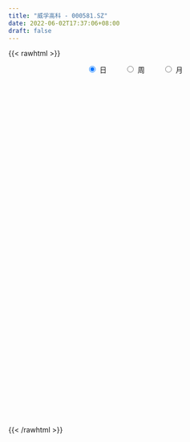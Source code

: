 ```yaml
---
title: "威孚高科 - 000581.SZ"
date: 2022-06-02T17:37:06+08:00
draft: false
---
```

{{< rawhtml >}}
    <div style="text-align: center">
        <label style="padding: 1rem;"><input style="margin-right: .5rem" type="radio" name="period" value="D" checked onclick="period_change(this)">日</label>
        <label style="padding: 1rem;"><input style="margin-right: .5rem" type="radio" name="period" value="W" onclick="period_change(this)">周</label>
        <label style="padding: 1rem;"><input style="margin-right: .5rem" type="radio" name="period" value="M" onclick="period_change(this)">月</label>
    </div>
    <div id="chart" style="height: 700px;"></div> 
    <script type="text/javascript">
        const D_v = [54389.97,77866.35,71994.89,64495.63,89663.93,71259.17,94142.0,187504.84,95623.06,116306.66,93124.39,126038.68,131013.41,108517.91,93040.43,97780.36,55233.56,43980.99,53819.74,46746.41,45067.78,155098.43,54736.67,82994.58,70598.49,86013.54,60789.73,60071.6,67898.65,50710.13,54026.75,88078.12,57711.54,49472.42,68937.78,57505.27,52089.47,84432.5,43761.43,38215.34,35650.55,50143.0,131361.82,88311.21,68603.8,107745.27,92737.55,62346.61,67344.93,96436.86,72027.96,94175.92,83490.99,100026.21,199393.67,113359.76,129111.52,146260.88,107123.65,210428.21,209800.45,118589.6,97433.28,96597.74,121960.0,158626.68,196307.95,150648.35,285260.18,211519.57,153527.76,140581.03,109965.94,117905.34,110306.46,106151.63,95405.13,98905.37,211057.55,132291.25,167814.98,88500.15,114324.58,93163.15,55029.17,55011.06,64457.27,61068.42,34439.69,62753.18,48262.88,62677.28,70420.86,72951.83,62999.48,50090.48,48056.73,57736.59,93950.32,74074.61,87747.55,67267.61,56220.06,248415.41,108378.95,57149.76,43652.39,45909.0,60298.74,168311.49,389673.68,785944.3199999999,450944.61,213164.17,177314.51,154421.3,142390.08,156733.03,210306.87,179139.62,160137.57,158626.05,184146.8,117583.7,104871.46,192447.93,110309.32,113808.05,220624.89,179286.19,179511.48,106617.52,127098.32,90495.49,96811.83,140056.18,98640.38,90374.07,108104.63,60035.67,98670.04,107162.83,118800.6,99605.07,103909.14,272485.86,204909.68,98244.46,105632.32,64010.15,74850.12,79860.98,100210.6,142897.34,123351.4,266047.31,151120.37,335519.8,222895.46,128593.62,124051.97,94327.69,121451.01,215957.92,209296.86,217359.98,121667.93,133779.61,116614.02,102237.46,115996.45,97038.64,78628.77,162040.51,82383.72,92657.66,99186.78,73008.97,72015.5,82852.72,92797.7,96056.81,89102.94,111397.49,127932.57,79259.07,90712.52,55885.8,57081.65,75258.87,47810.34,91473.41,72412.53,89087.64,51085.06,48626.11,55065.26,79442.55,73891.1,69904.25,39190.17,55948.55,28733.9,73397.88,36555.31,32261.85,35995.26,43237.85,40504.52,36832.18,34773.26,36284.76,33416.76,32777.19,39511.24,49186.22,27923.73,42837.8,49199.13,112942.05,95450.36,60028.6,65498.45,65154.25,96444.68,84813.57,84821.51,53020.08,75849.27,66861.28,61417.84,36667.16,66618.14,115513.94,59797.33,53499.51,52473.86,51182.85,61904.86,57345.18,56224.3,52101.26,104806.85,59122.69,48796.23,55166.13,50978.37,50676.86,57241.6,94055.5]
const D_histogram = [0.0,0.0165925926,0.0171504062,0.0260967229,0.0410486835,0.0556966175,0.0462848218,0.0706821675,0.0835597246,0.108134865,0.1168090874,0.1033087945,-0.0397659573,-0.1377637652,-0.2109914925,-0.2739468519,-0.294630254,-0.2998261648,-0.2879773072,-0.2539227174,-0.2160909347,-0.2175874982,-0.2106129206,-0.1982143852,-0.1621927468,-0.1569174368,-0.128074389,-0.1086539914,-0.0959099333,-0.0724837027,-0.0536357561,-0.0110815877,0.0147695534,0.0472698607,0.0738299829,0.0810664271,0.074350698,0.0571580762,0.0494859713,0.0365833583,0.0446078953,0.0441670053,0.093863964,0.1300475651,0.1357845709,0.1390587858,0.1045628967,0.0817868114,0.0590677271,0.0833894325,0.088505277,0.1053640697,0.1182483769,0.139821981,0.1870902673,0.2124594692,0.2273940288,0.2332108321,0.2254563984,0.2422736009,0.2003059161,0.178757848,0.1260581954,0.0901319858,0.0785222835,0.0455690837,0.0672321634,0.0548302719,0.1096706509,0.1333329672,0.1180402214,0.0795020075,0.0543982624,0.0121035585,-0.0043149952,-0.0100261231,-0.0246582216,-0.0421440419,-0.0374314703,-0.0598104085,-0.1233873847,-0.1485456776,-0.1907243137,-0.2262471355,-0.2424568611,-0.2304811006,-0.2379559446,-0.2349898516,-0.2123359469,-0.2099545336,-0.2014187115,-0.1660394541,-0.1402003421,-0.1366920317,-0.1208873555,-0.1023957725,-0.0816797138,-0.0579164956,-0.0142117815,0.0033571256,0.0387156878,0.0609464835,0.0793883549,-0.0007806126,-0.0811166771,-0.1188706461,-0.121941337,-0.1085779112,-0.1083413203,-0.0178186436,0.1564976984,0.3342726943,0.3969206982,0.4125766847,0.3797871575,0.3238679567,0.2722373335,0.2119790768,0.1126128125,0.1047294181,0.0688446057,0.068825585,0.0483728427,0.0352198538,0.0100206678,-0.0520631758,-0.1102798726,-0.1563877846,-0.1576711142,-0.1304326252,-0.0896387004,-0.0703624433,-0.0852066423,-0.0808975699,-0.0607960451,-0.0259677159,-0.025795142,-0.0128328401,-0.0333477458,-0.0456143131,-0.0245223883,-0.0180333274,0.0026164112,0.0202043286,0.0297997054,0.0880596016,0.0618857785,0.0503919311,0.0243361688,0.0070562922,-0.0044714491,-0.0028448958,0.0107767917,0.0311781632,0.0559647276,0.1044091206,0.1119356167,0.1212456646,0.1296328633,0.1386210377,0.10954635,0.094265131,0.0914064916,0.1096773145,0.0576591252,-0.0377339224,-0.0792838067,-0.1657754548,-0.1683101837,-0.1962015811,-0.2291422779,-0.2266226419,-0.1868146584,-0.1067889503,-0.0489032493,-0.0167519524,-0.0055686077,0.0238077053,0.0387420886,0.0226935351,0.0333255868,0.0440928036,0.0185419158,-0.0067772917,-0.0599646904,-0.0849366536,-0.113695428,-0.1194484494,-0.1274388497,-0.1061279648,-0.0992356987,-0.119384815,-0.1570691238,-0.1861799163,-0.176695962,-0.1507741265,-0.1500261047,-0.1826227603,-0.1599657187,-0.111796152,-0.0607551537,-0.0225769342,0.0049510603,0.0422182984,0.059927536,0.0649514399,0.0718238497,0.0550801909,0.0708735237,0.0856493124,0.100093894,0.1139837151,0.0997344849,0.0913422546,0.0606875832,0.0558384927,0.039849175,0.0418754531,0.0530773642,0.1069746092,0.1264891889,0.1359056319,0.1152150175,0.1205101087,0.0758080987,0.0312955709,0.0395798525,0.042141067,0.056201102,0.0580961086,0.0285220232,0.0158087507,0.0296101677,0.0534959082,0.0606302435,0.0739837096,0.0661158595,0.0681830128,0.0615354047,0.0617591359,0.0623081399,0.0641665792,0.0410750106,0.0462199751,0.0469899936,0.0314687059,0.0243472171,0.0202556808,0.0214224616,0.0423676556]
const D_fast = [0.0,0.0207407407,0.025586156,0.0410566533,0.0662707848,0.0948428731,0.0970022829,0.1390701704,0.1728376588,0.2244465153,0.2623230096,0.2746499153,0.1216336742,-0.010805075,-0.1367806754,-0.2682227478,-0.3625637133,-0.4427161654,-0.5028616345,-0.5322877242,-0.5484786751,-0.6043721132,-0.6500507657,-0.6872058267,-0.6917323749,-0.7256864242,-0.7288619736,-0.7366050738,-0.7478384991,-0.7425331941,-0.7370941866,-0.6973104151,-0.6677668856,-0.6234491131,-0.5784314952,-0.5509284442,-0.5390564989,-0.5419596016,-0.5372602136,-0.541016987,-0.5218404763,-0.5112396149,-0.4380766652,-0.3693811728,-0.3296980244,-0.2916591129,-0.3000142779,-0.3023436604,-0.3102958129,-0.2651267494,-0.2378845856,-0.1946847755,-0.1522383741,-0.0957092747,-0.0016684216,0.0768156476,0.1485987144,0.2127182258,0.2613278917,0.3387134944,0.3468222886,0.3699636825,0.3487785788,0.3353853656,0.3434062343,0.3218453053,0.3603164259,0.3616221024,0.4438801441,0.5008757022,0.5150930118,0.4964302998,0.4849261203,0.4456573059,0.4281600034,0.4199423448,0.3991456909,0.3711238601,0.3664785642,0.3291470238,0.2347232014,0.1724284892,0.0825687746,-0.0095158311,-0.0863397719,-0.1319842866,-0.1989481168,-0.2547294867,-0.2851595686,-0.3352667888,-0.3770856446,-0.3832162507,-0.3924272242,-0.4230919217,-0.4375090844,-0.4446164446,-0.4443203142,-0.43503622,-0.3948844513,-0.3764762627,-0.3314387786,-0.293971362,-0.2556824018,-0.3360465225,-0.4366617563,-0.5041333868,-0.5376894119,-0.551470464,-0.5783192032,-0.4922511874,-0.2788104208,-0.0174672513,0.1444109272,0.2632110849,0.3253683471,0.3504161354,0.3668448456,0.3595813581,0.2883682969,0.306667257,0.287993596,0.3051809716,0.29682144,0.2924734145,0.2697793955,0.1946797579,0.108893093,0.0236882348,-0.0170128733,-0.0223825406,-0.0039982909,-0.0023126446,-0.0384585042,-0.0543738243,-0.0494713107,-0.0211349105,-0.0274111222,-0.0176570302,-0.0465088723,-0.0701790179,-0.0552176902,-0.0532369612,-0.0319331198,-0.0092941202,0.0077511829,0.0880259795,0.077323601,0.0784277364,0.0584560164,0.0429402127,0.0302946092,0.0312099385,0.047525824,0.0757217363,0.1144994825,0.1890461557,0.224556556,0.26417802,0.3049734346,0.3486168684,0.3469287682,0.3552138319,0.3752068154,0.4208969669,0.383293559,0.2784670307,0.2170961948,0.089160683,0.0445484081,-0.0323933846,-0.1226196508,-0.1767556753,-0.1836513563,-0.1303228858,-0.0846629972,-0.0566996884,-0.0469084956,-0.0115802563,0.0130396492,0.0026644794,0.0216279279,0.0434183456,0.0225029367,-0.0045105938,-0.072689165,-0.1188952916,-0.176077923,-0.2116930568,-0.2515431695,-0.2567642759,-0.2746809344,-0.3246762544,-0.4016278442,-0.4772836157,-0.5119736519,-0.5237453481,-0.5605038525,-0.6387561981,-0.6560905863,-0.6358700575,-0.6000178477,-0.5674838617,-0.5387181021,-0.4908962894,-0.4582051678,-0.436943404,-0.4121150317,-0.4150886428,-0.3815769291,-0.3453888123,-0.3059207572,-0.2635350073,-0.2528506163,-0.238407283,-0.2538900585,-0.2447795259,-0.2508065498,-0.2383114085,-0.2138401564,-0.133199259,-0.0820623821,-0.0386695312,-0.0305563912,0.0048662272,-0.0208837581,-0.0575723932,-0.0393931484,-0.0262966672,0.0018136433,0.018232677,-0.0042109026,-0.0129719874,0.0082319716,0.0454916891,0.0677835853,0.0996329787,0.1082940935,0.127407,0.136143243,0.1518067583,0.1679327972,0.1858328813,0.1730100654,0.1897100236,0.2022275405,0.1945734293,0.1935387448,0.1945111287,0.2010335249,0.2325706328]
const D_slow = [0.0,0.0041481481,0.0084357497,0.0149599304,0.0252221013,0.0391462557,0.0507174611,0.068388003,0.0892779341,0.1163116504,0.1455139222,0.1713411208,0.1613996315,0.1269586902,0.0742108171,0.0057241041,-0.0679334594,-0.1428900006,-0.2148843274,-0.2783650067,-0.3323877404,-0.386784615,-0.4394378451,-0.4889914414,-0.5295396281,-0.5687689873,-0.6007875846,-0.6279510824,-0.6519285658,-0.6700494914,-0.6834584305,-0.6862288274,-0.682536439,-0.6707189739,-0.6522614781,-0.6319948713,-0.6134071969,-0.5991176778,-0.586746185,-0.5776003454,-0.5664483716,-0.5554066202,-0.5319406292,-0.4994287379,-0.4654825952,-0.4307178988,-0.4045771746,-0.3841304717,-0.36936354,-0.3485161819,-0.3263898626,-0.3000488452,-0.270486751,-0.2355312557,-0.1887586889,-0.1356438216,-0.0787953144,-0.0204926064,0.0358714933,0.0964398935,0.1465163725,0.1912058345,0.2227203834,0.2452533798,0.2648839507,0.2762762216,0.2930842625,0.3067918305,0.3342094932,0.367542735,0.3970527903,0.4169282922,0.4305278578,0.4335537475,0.4324749987,0.4299684679,0.4238039125,0.413267902,0.4039100344,0.3889574323,0.3581105861,0.3209741667,0.2732930883,0.2167313044,0.1561170892,0.098496814,0.0390078278,-0.0197396351,-0.0728236218,-0.1253122552,-0.1756669331,-0.2171767966,-0.2522268821,-0.28639989,-0.3166217289,-0.342220672,-0.3626406005,-0.3771197244,-0.3806726698,-0.3798333883,-0.3701544664,-0.3549178455,-0.3350707568,-0.3352659099,-0.3555450792,-0.3852627407,-0.415748075,-0.4428925528,-0.4699778829,-0.4744325438,-0.4353081192,-0.3517399456,-0.252509771,-0.1493655999,-0.0544188105,0.0265481787,0.0946075121,0.1476022813,0.1757554844,0.2019378389,0.2191489904,0.2363553866,0.2484485973,0.2572535607,0.2597587277,0.2467429337,0.2191729656,0.1800760194,0.1406582409,0.1080500846,0.0856404095,0.0680497987,0.0467481381,0.0265237456,0.0113247344,0.0048328054,-0.0016159801,-0.0048241901,-0.0131611266,-0.0245647048,-0.0306953019,-0.0352036338,-0.034549531,-0.0294984488,-0.0220485225,-0.0000336221,0.0154378225,0.0280358053,0.0341198475,0.0358839206,0.0347660583,0.0340548343,0.0367490323,0.0445435731,0.058534755,0.0846370351,0.1126209393,0.1429323554,0.1753405713,0.2099958307,0.2373824182,0.2609487009,0.2838003238,0.3112196524,0.3256344338,0.3162009531,0.2963800015,0.2549361378,0.2128585918,0.1638081966,0.1065226271,0.0498669666,0.003163302,-0.0235339355,-0.0357597479,-0.039947736,-0.0413398879,-0.0353879616,-0.0257024394,-0.0200290557,-0.011697659,-0.0006744581,0.0039610209,0.002266698,-0.0127244746,-0.033958638,-0.062382495,-0.0922446074,-0.1241043198,-0.150636311,-0.1754452357,-0.2052914394,-0.2445587204,-0.2911036995,-0.33527769,-0.3729712216,-0.4104777478,-0.4561334378,-0.4961248675,-0.5240739055,-0.539262694,-0.5449069275,-0.5436691624,-0.5331145878,-0.5181327038,-0.5018948438,-0.4839388814,-0.4701688337,-0.4524504528,-0.4310381247,-0.4060146512,-0.3775187224,-0.3525851012,-0.3297495375,-0.3145776417,-0.3006180186,-0.2906557248,-0.2801868616,-0.2669175205,-0.2401738682,-0.208551571,-0.174575163,-0.1457714087,-0.1156438815,-0.0966918568,-0.0888679641,-0.078973001,-0.0684377342,-0.0543874587,-0.0398634316,-0.0327329258,-0.0287807381,-0.0213781962,-0.0080042191,0.0071533418,0.0256492691,0.042178234,0.0592239872,0.0746078384,0.0900476224,0.1056246573,0.1216663021,0.1319350548,0.1434900485,0.1552375469,0.1631047234,0.1691915277,0.1742554479,0.1796110633,0.1902029772]
const D_data = [['2021-05-24', 23.71, 23.5, 23.42, 23.8],['2021-05-25', 23.55, 23.76, 23.45, 23.8],['2021-05-26', 23.75, 23.62, 23.51, 23.75],['2021-05-27', 23.59, 23.77, 23.54, 23.84],['2021-05-28', 23.75, 23.94, 23.65, 24.08],['2021-05-31', 24.02, 24.06, 23.87, 24.13],['2021-06-01', 24.08, 23.82, 23.67, 24.1],['2021-06-02', 23.96, 24.34, 23.93, 24.59],['2021-06-03', 24.39, 24.37, 24.24, 24.56],['2021-06-04', 24.25, 24.71, 24.23, 24.74],['2021-06-07', 24.86, 24.71, 24.5, 24.99],['2021-06-08', 24.67, 24.53, 24.32, 24.83],['2021-06-09', 23.05, 22.53, 22.35, 23.05],['2021-06-10', 22.59, 22.39, 22.28, 22.67],['2021-06-11', 22.3, 22.11, 22.11, 22.46],['2021-06-15', 22.13, 21.68, 21.47, 22.18],['2021-06-16', 21.65, 21.75, 21.48, 21.84],['2021-06-17', 21.71, 21.62, 21.52, 21.71],['2021-06-18', 21.52, 21.59, 21.43, 21.74],['2021-06-21', 21.61, 21.74, 21.5, 21.88],['2021-06-22', 21.75, 21.75, 21.63, 21.89],['2021-06-23', 21.75, 21.13, 20.88, 21.81],['2021-06-24', 21.06, 21.02, 20.91, 21.12],['2021-06-25', 21.06, 20.91, 20.8, 21.06],['2021-06-28', 20.92, 21.12, 20.81, 21.12],['2021-06-29', 21.11, 20.64, 20.58, 21.11],['2021-06-30', 20.65, 20.83, 20.53, 20.83],['2021-07-01', 20.75, 20.66, 20.63, 20.79],['2021-07-02', 20.63, 20.49, 20.41, 20.76],['2021-07-05', 20.42, 20.56, 20.34, 20.61],['2021-07-06', 20.53, 20.47, 20.4, 20.59],['2021-07-07', 20.47, 20.81, 20.45, 20.82],['2021-07-08', 20.8, 20.69, 20.58, 20.94],['2021-07-09', 20.7, 20.86, 20.63, 20.91],['2021-07-12', 20.99, 20.9, 20.81, 21.09],['2021-07-13', 20.9, 20.72, 20.56, 20.98],['2021-07-14', 20.74, 20.52, 20.49, 20.75],['2021-07-15', 20.49, 20.29, 19.95, 20.52],['2021-07-16', 20.29, 20.3, 20.22, 20.48],['2021-07-19', 20.2, 20.13, 20.09, 20.33],['2021-07-20', 20.08, 20.33, 20.03, 20.33],['2021-07-21', 20.34, 20.2, 20.15, 20.48],['2021-07-22', 20.33, 20.94, 20.31, 21.07],['2021-07-23', 20.87, 21.02, 20.8, 21.11],['2021-07-26', 21.0, 20.79, 20.61, 21.08],['2021-07-27', 20.8, 20.83, 20.75, 21.33],['2021-07-28', 20.7, 20.31, 20.13, 20.79],['2021-07-29', 20.38, 20.32, 20.15, 20.55],['2021-07-30', 20.22, 20.2, 19.97, 20.32],['2021-08-02', 20.2, 20.8, 20.11, 20.93],['2021-08-03', 20.79, 20.66, 20.57, 21.1],['2021-08-04', 20.77, 20.9, 20.59, 21.11],['2021-08-05', 20.85, 20.98, 20.75, 21.21],['2021-08-06', 21.0, 21.25, 20.84, 21.28],['2021-08-09', 21.3, 21.86, 21.3, 22.13],['2021-08-10', 21.95, 21.92, 21.62, 22.03],['2021-08-11', 22.1, 22.06, 21.82, 22.44],['2021-08-12', 22.07, 22.18, 21.82, 22.39],['2021-08-13', 21.99, 22.19, 21.97, 22.36],['2021-08-16', 22.43, 22.72, 22.33, 23.23],['2021-08-17', 22.8, 22.11, 21.96, 23.37],['2021-08-18', 21.98, 22.37, 21.89, 22.51],['2021-08-19', 22.37, 21.93, 21.79, 22.41],['2021-08-20', 21.85, 22.02, 21.76, 22.35],['2021-08-23', 22.2, 22.3, 22.01, 22.46],['2021-08-24', 22.5, 22.0, 21.95, 22.68],['2021-08-25', 22.19, 22.74, 22.01, 23.03],['2021-08-26', 22.83, 22.43, 22.33, 23.06],['2021-08-27', 22.56, 23.5, 22.56, 23.52],['2021-08-30', 23.74, 23.47, 23.2, 23.84],['2021-08-31', 23.31, 23.16, 23.02, 23.58],['2021-09-01', 23.26, 22.86, 22.64, 23.31],['2021-09-02', 22.78, 22.97, 22.72, 23.12],['2021-09-03', 22.89, 22.66, 22.63, 23.09],['2021-09-06', 22.75, 22.89, 22.63, 23.08],['2021-09-07', 22.89, 23.02, 22.67, 23.06],['2021-09-08', 22.96, 22.9, 22.8, 23.1],['2021-09-09', 22.85, 22.81, 22.67, 22.98],['2021-09-10', 22.98, 23.08, 22.97, 23.7],['2021-09-13', 23.16, 22.71, 22.7, 23.18],['2021-09-14', 22.71, 21.94, 21.92, 22.76],['2021-09-15', 22.01, 22.12, 21.72, 22.19],['2021-09-16', 22.13, 21.63, 21.62, 22.24],['2021-09-17', 21.7, 21.37, 21.33, 21.83],['2021-09-22', 21.16, 21.31, 21.04, 21.37],['2021-09-23', 21.37, 21.48, 21.36, 21.64],['2021-09-24', 21.44, 21.07, 21.03, 21.45],['2021-09-27', 21.12, 21.0, 20.79, 21.25],['2021-09-28', 21.04, 21.13, 20.88, 21.18],['2021-09-29', 20.98, 20.76, 20.6, 20.98],['2021-09-30', 20.77, 20.68, 20.68, 20.89],['2021-10-08', 20.8, 20.96, 20.72, 21.04],['2021-10-11', 20.98, 20.85, 20.73, 21.08],['2021-10-12', 20.8, 20.5, 20.44, 20.83],['2021-10-13', 20.6, 20.56, 20.47, 20.62],['2021-10-14', 20.55, 20.55, 20.49, 20.63],['2021-10-15', 20.57, 20.56, 20.51, 20.61],['2021-10-18', 20.61, 20.61, 20.53, 20.75],['2021-10-19', 20.62, 20.96, 20.46, 21.05],['2021-10-20', 20.86, 20.74, 20.71, 20.92],['2021-10-21', 20.75, 21.07, 20.71, 21.18],['2021-10-22', 21.1, 21.05, 20.95, 21.33],['2021-10-25', 21.03, 21.12, 20.78, 21.13],['2021-10-26', 20.81, 19.7, 19.54, 20.81],['2021-10-27', 19.57, 19.18, 19.02, 19.58],['2021-10-28', 19.18, 19.26, 19.1, 19.33],['2021-10-29', 19.26, 19.43, 19.2, 19.55],['2021-11-01', 19.38, 19.51, 19.3, 19.64],['2021-11-02', 19.5, 19.23, 19.05, 19.64],['2021-11-03', 19.24, 20.49, 19.18, 20.78],['2021-11-04', 20.45, 22.25, 20.2, 22.54],['2021-11-05', 22.48, 23.39, 22.48, 24.45],['2021-11-08', 23.71, 22.85, 22.75, 24.69],['2021-11-09', 23.0, 22.77, 22.4, 23.22],['2021-11-10', 22.94, 22.42, 22.2, 22.97],['2021-11-11', 22.44, 22.17, 21.98, 22.49],['2021-11-12', 22.12, 22.18, 22.04, 22.38],['2021-11-15', 22.64, 21.98, 21.95, 22.66],['2021-11-16', 21.95, 21.21, 21.15, 22.01],['2021-11-17', 21.31, 22.18, 21.22, 22.39],['2021-11-18', 22.5, 21.81, 21.63, 22.5],['2021-11-19', 21.66, 22.25, 21.62, 22.42],['2021-11-22', 22.29, 22.02, 21.93, 22.59],['2021-11-23', 22.02, 22.09, 21.96, 22.3],['2021-11-24', 22.1, 21.89, 21.74, 22.15],['2021-11-25', 21.94, 21.21, 21.15, 21.96],['2021-11-26', 21.24, 20.9, 20.9, 21.33],['2021-11-29', 20.82, 20.69, 20.53, 20.89],['2021-11-30', 20.88, 21.02, 20.88, 21.43],['2021-12-01', 21.06, 21.35, 20.86, 21.42],['2021-12-02', 21.21, 21.63, 21.21, 21.88],['2021-12-03', 21.61, 21.47, 21.23, 21.63],['2021-12-06', 21.48, 21.0, 20.92, 21.5],['2021-12-07', 21.18, 21.15, 20.96, 21.27],['2021-12-08', 21.13, 21.36, 20.89, 21.45],['2021-12-09', 21.35, 21.66, 21.28, 21.87],['2021-12-10', 21.56, 21.3, 21.25, 21.56],['2021-12-13', 21.36, 21.48, 21.31, 21.65],['2021-12-14', 21.38, 21.02, 20.98, 21.38],['2021-12-15', 20.99, 21.0, 20.91, 21.1],['2021-12-16', 21.07, 21.41, 20.95, 21.43],['2021-12-17', 21.41, 21.28, 21.17, 21.78],['2021-12-20', 21.31, 21.52, 21.17, 21.65],['2021-12-21', 21.4, 21.59, 21.31, 21.72],['2021-12-22', 21.5, 21.58, 21.27, 21.63],['2021-12-23', 21.55, 22.42, 21.43, 22.72],['2021-12-24', 22.34, 21.51, 21.44, 22.38],['2021-12-27', 21.51, 21.64, 21.29, 21.97],['2021-12-28', 21.58, 21.39, 21.33, 21.95],['2021-12-29', 21.38, 21.4, 21.18, 21.46],['2021-12-30', 21.4, 21.4, 21.34, 21.66],['2021-12-31', 21.44, 21.54, 21.34, 21.64],['2022-01-04', 21.47, 21.74, 21.41, 21.78],['2022-01-05', 21.7, 21.94, 21.64, 22.2],['2022-01-06', 21.76, 22.16, 21.7, 22.27],['2022-01-07', 22.09, 22.73, 22.05, 22.93],['2022-01-10', 22.75, 22.47, 22.33, 22.88],['2022-01-11', 23.08, 22.65, 22.62, 23.71],['2022-01-12', 22.5, 22.81, 22.21, 23.25],['2022-01-13', 22.84, 23.0, 22.67, 23.15],['2022-01-14', 22.8, 22.6, 22.44, 22.96],['2022-01-17', 22.42, 22.77, 22.42, 22.95],['2022-01-18', 22.7, 22.99, 22.51, 23.04],['2022-01-19', 22.85, 23.42, 22.75, 23.51],['2022-01-20', 23.25, 22.56, 22.49, 23.35],['2022-01-21', 22.52, 21.67, 21.48, 22.52],['2022-01-24', 21.56, 21.97, 21.5, 22.35],['2022-01-25', 21.95, 21.0, 20.97, 22.12],['2022-01-26', 21.46, 21.71, 21.21, 22.14],['2022-01-27', 21.76, 21.19, 21.17, 21.94],['2022-01-28', 21.52, 20.81, 20.68, 21.6],['2022-02-07', 21.1, 21.0, 20.93, 21.36],['2022-02-08', 21.07, 21.42, 20.88, 21.48],['2022-02-09', 21.77, 22.13, 21.62, 22.44],['2022-02-10', 22.06, 22.16, 21.86, 22.29],['2022-02-11', 22.16, 22.05, 21.94, 22.51],['2022-02-14', 22.0, 21.89, 21.65, 22.07],['2022-02-15', 21.8, 22.23, 21.78, 22.28],['2022-02-16', 22.29, 22.19, 21.99, 22.38],['2022-02-17', 22.11, 21.82, 21.78, 22.16],['2022-02-18', 21.75, 22.16, 21.66, 22.33],['2022-02-21', 22.11, 22.25, 22.02, 22.33],['2022-02-22', 22.1, 21.78, 21.67, 22.1],['2022-02-23', 21.76, 21.65, 21.57, 21.93],['2022-02-24', 21.51, 21.06, 20.91, 21.63],['2022-02-25', 21.18, 21.14, 21.06, 21.47],['2022-02-28', 21.14, 20.86, 20.52, 21.22],['2022-03-01', 20.91, 20.95, 20.79, 21.14],['2022-03-02', 20.8, 20.77, 20.66, 20.89],['2022-03-03', 20.84, 21.06, 20.73, 21.17],['2022-03-04', 21.0, 20.85, 20.75, 21.0],['2022-03-07', 20.8, 20.36, 20.21, 20.8],['2022-03-08', 20.35, 19.84, 19.82, 20.41],['2022-03-09', 19.99, 19.59, 19.16, 20.12],['2022-03-10', 20.0, 19.83, 19.8, 20.15],['2022-03-11', 19.61, 19.95, 19.33, 19.98],['2022-03-14', 19.65, 19.53, 19.51, 20.0],['2022-03-15', 19.4, 18.83, 18.82, 19.65],['2022-03-16', 19.11, 19.29, 18.71, 19.36],['2022-03-17', 19.45, 19.62, 19.37, 19.88],['2022-03-18', 19.56, 19.78, 19.39, 19.8],['2022-03-21', 19.85, 19.75, 19.44, 19.85],['2022-03-22', 19.86, 19.71, 19.6, 19.86],['2022-03-23', 20.24, 19.95, 19.93, 20.4],['2022-03-24', 19.81, 19.82, 19.72, 20.05],['2022-03-25', 19.78, 19.7, 19.63, 19.86],['2022-03-28', 19.6, 19.74, 19.4, 19.79],['2022-03-29', 19.77, 19.4, 19.29, 19.78],['2022-03-30', 19.5, 19.79, 19.45, 19.79],['2022-03-31', 19.7, 19.86, 19.68, 19.97],['2022-04-01', 19.8, 19.95, 19.69, 20.0],['2022-04-06', 19.9, 20.05, 19.82, 20.08],['2022-04-07', 20.01, 19.73, 19.72, 20.06],['2022-04-08', 19.74, 19.77, 19.52, 19.81],['2022-04-11', 19.85, 19.4, 19.36, 19.85],['2022-04-12', 19.48, 19.63, 19.02, 19.7],['2022-04-13', 19.55, 19.43, 19.38, 19.65],['2022-04-14', 19.42, 19.61, 19.42, 19.88],['2022-04-15', 19.58, 19.76, 19.48, 19.94],['2022-04-18', 19.81, 20.5, 19.61, 20.5],['2022-04-19', 20.58, 20.33, 20.15, 20.7],['2022-04-20', 20.36, 20.36, 20.13, 20.45],['2022-04-21', 20.31, 20.03, 19.93, 20.36],['2022-04-22', 20.02, 20.39, 19.93, 20.48],['2022-04-25', 20.2, 19.72, 19.72, 20.56],['2022-04-26', 19.77, 19.51, 19.5, 20.29],['2022-04-27', 19.45, 20.09, 19.35, 20.13],['2022-04-28', 19.96, 20.07, 19.75, 20.2],['2022-04-29', 20.15, 20.29, 20.02, 20.31],['2022-05-05', 20.2, 20.22, 20.12, 20.41],['2022-05-06', 19.92, 19.78, 19.75, 20.11],['2022-05-09', 19.83, 19.89, 19.67, 19.97],['2022-05-10', 19.69, 20.24, 19.61, 20.25],['2022-05-11', 20.24, 20.5, 20.2, 20.68],['2022-05-12', 20.4, 20.42, 20.25, 20.62],['2022-05-13', 20.48, 20.61, 20.48, 20.74],['2022-05-16', 20.7, 20.42, 20.29, 20.73],['2022-05-17', 20.4, 20.59, 20.3, 20.67],['2022-05-18', 20.59, 20.53, 20.41, 20.7],['2022-05-19', 20.4, 20.66, 20.33, 20.73],['2022-05-20', 20.7, 20.73, 20.65, 20.87],['2022-05-23', 20.74, 20.82, 20.67, 20.95],['2022-05-24', 20.87, 20.51, 20.5, 21.18],['2022-05-25', 20.52, 20.87, 20.47, 20.92],['2022-05-26', 20.87, 20.89, 20.55, 20.95],['2022-05-27', 20.89, 20.7, 20.52, 20.98],['2022-05-30', 20.81, 20.79, 20.59, 20.86],['2022-05-31', 20.76, 20.84, 20.65, 20.85],['2022-06-01', 20.9, 20.94, 20.74, 20.94],['2022-06-02', 21.0, 21.3, 20.9, 21.35]]
const W_v = [1114007.4099999999,796413.9199999999,1200374.77,574047.9099999999,497398.34,603143.12,682884.21,700460.97,880638.7599999999,374229.13,381327.67,526732.55,906744.3100000001,941358.8,880722.14,836164.1299999999,1634520.74,1698368.98,655757.9399999999,796131.52,467417.24,566744.6,559960.36,887146.36,914096.47,1103427.77,875304.0499999999,873615.36,820314.5399999999,306458.72,215972.37,430956.93,412940.41,464706.23,398121.51,463125.86,342190.01,393365.83,477799.68,416504.6,247457.38,481987.63,400305.4,404167.93,337100.49,357426.48,483370.37,362270.6800000001,363225.41,336342.46,290594.95,317957.15,309230.85,295151.35,306383.33,230280.05,262169.85,303882.8199999999,275023.47,162617.02,284839.82,244765.59,326958.3,236643.31,239295.38,279720.35,198480.15,278922.86,176316.37,126934.6,195836.44,136953.05,127404.28,154693.94,88294.07,200298.52,245633.05,264773.84,274908.26,300144.95,376396.3099999999,504807.48,554603.72,571834.73,649201.8800000001,821716.78,629969.6800000001,882951.4600000001,588908.97,810409.8099999999,232934.19,501508.1,440094.3099999999,258809.19,297785.87,200736.3,239815.21,339483.49,345664.46,250362.85,168403.93,199722.18,158452.92,211195.36,265152.84,205265.93,245706.26,274263.58,294239.52,376207.03,335283.57,318315.9400000001,38562.18,181287.38,275944.61,199902.27,430766.46,726343.7199999999,457875.31,556821.17,445365.05,348907.4,264738.52,333542.98,300046.53,362553.0700000001,413668.8100000001,315057.76,343644.7,479547.89,349394.67,796186.79,621900.01,596165.1800000001,466302.66,403264.96,391233.63,269230.55,150637.63,154186.1,436565.6,364410.97,272207.92,336142.59,336105.28,364548.74,1307749.24,1197826.8799999999,581605.29,379074.79,661924.37,1006191.9699999999,848736.8999999999,816450.3500000001,452362.01,552458.6,706961.45,724763.21,1101773.1100000001,679790.62,550200.5800000001,456804.41,561473.46,362517.86,102680.28,721327.76,396997.78,908832.1299999999,813478.4,643023.38,558482.23,755758.67,483257.28,510432.43,338542.08,399836.13,313185.07,720070.8500000001,795892.73,529961.0600000001,440102.9,1475793.0900000001,544405.95,391657.13,745591.49,611580.61,531741.86,389498.62,342736.76,379650.36,765148.53,544688.48,791293.0800000001,451170.06,205621.77,295626.03,295898.45,358410.77,564835.73,551734.8200000001,250814.65,384643.87,345372.01,299998.96,306726.45,343681.92,398778.16,446157.94,695249.4800000001,732849.28,912803.1599999999,733499.64,621826.14,596094.11,174497.5,206524.17,62677.28,304519.38,380776.68,513816.57,1450137.23,1138234.6700000002,864943.1400000001,709359.21,799848.13,553102.2,464347.24,799710.3499999999,422598.03,632506.6499999999,962181.22,858393.46,590295.47,512749.3,419861.67,503748.88,326749.1799999999,352684.75,317493.33,226897.49,191343.07,102478.71,208658.12,399073.71,394949.11,128279.12,332096.08,279131.05,319993.16,252952.33]
const W_histogram = [0.0,-0.0676467236,-0.1446366442,-0.2192880447,-0.2261574206,-0.1992394237,-0.1865626736,-0.1594388474,-0.1874978435,-0.2163372872,-0.2002650011,-0.1289874089,-0.0297415842,0.0129762668,0.0084219136,0.0759278956,0.1319194084,0.1570363841,0.1381528479,0.015146298,-0.0824695383,-0.0861136823,-0.0974794346,-0.0573455869,-0.027749273,0.0665062143,0.1776890866,0.1758238354,-0.0293033123,-0.1244584801,-0.1211627719,-0.1154070013,-0.0685810508,-0.0665963912,-0.1386183543,-0.1508265231,-0.1137118251,-0.0658760737,-0.0749430154,-0.0481917413,-0.0494224121,0.0270738529,0.0741875979,0.0874825469,0.0550716606,0.0364300597,0.0617745108,0.0487633319,0.0135588666,-0.0739464761,-0.0663091906,-0.1141593711,-0.09574024,-0.1679965258,-0.1952746885,-0.2626858284,-0.3013412456,-0.275863923,-0.2581213265,-0.2264231928,-0.1571293011,-0.0745654304,-0.1441956552,-0.2024929693,-0.1761409806,-0.088139753,-0.040576925,0.0768800843,0.1048157454,0.1062084854,0.1423418639,0.1737806921,0.1740676682,0.1384630718,0.1182892679,0.1021933584,0.126278494,0.1778269931,0.2536922615,0.298123953,0.3626028547,0.467987432,0.5011605635,0.5755364523,0.7509370167,0.7209282038,0.7592993243,0.7672263345,0.7149785802,0.3925511325,0.1382350569,-0.0967495953,-0.289848121,-0.3878359937,-0.3997680564,-0.4308920205,-0.4088901264,-0.3142444543,-0.3544490775,-0.3518153549,-0.3663399576,-0.332586802,-0.3085142215,-0.3185095915,-0.3811551797,-0.3679872211,-0.3180013717,-0.2800195183,-0.2017747862,-0.1383119628,-0.1132909806,-0.113418028,-0.1079823813,-0.070381029,-0.035489377,-0.0155314828,0.0617021187,0.144480437,0.1558659699,0.2070674589,0.2756015662,0.3322714774,0.3611845035,0.3544067546,0.3324643752,0.3639509119,0.3766677864,0.3697132921,0.2363556381,0.0889353095,-0.0016998414,0.0896871892,0.1223266667,0.1940120433,0.1806714291,0.0830550662,0.0556068864,0.0147386534,-0.0011615659,-0.0095106275,0.0632755984,0.0878677394,0.1503245863,0.1575927426,0.1174041463,0.048671565,0.2673978599,0.2508947264,0.2333900763,0.1071533458,0.0748538676,0.1310347961,0.1315779257,0.0490567484,0.040578297,0.0673731805,0.0911059821,0.1408238939,0.279844528,0.2786507565,0.1794281404,0.1875668002,0.1989637958,0.1807196466,0.1840084453,0.1440423378,0.0634154416,0.0603025881,0.1006943609,0.0894258877,0.0780734975,0.0460258463,-0.0274124068,-0.2109496305,-0.3238427769,-0.44196098,-0.4853172708,-0.4726917088,-0.4022261166,-0.4367690126,-0.435405535,-0.3946613207,-0.3228122699,-0.168765808,-0.2038247928,-0.1177072908,-0.1155999571,-0.1481266179,-0.149902529,-0.1115480593,-0.0000192306,0.0468664183,0.005359792,0.0229333182,-0.0063993265,-0.0220981179,-0.0398653309,-0.0342942071,0.0195144118,-0.114373383,-0.2258856133,-0.3272236051,-0.399533875,-0.3985329343,-0.4100765083,-0.3462563509,-0.3360352387,-0.2398398537,-0.1012734806,-0.0140204554,0.1418275105,0.1841194147,0.233010179,0.147011345,0.0706223624,-0.0016434672,-0.0247751096,-0.0592373404,-0.0420620627,-0.1279811543,0.0823804807,0.1372925468,0.1732669457,0.1044697512,0.0959020212,0.078090436,0.0648133597,0.0708811253,0.0758306955,0.1536755944,0.1885395409,0.1431523826,0.0539856195,0.0759469674,0.0941229535,0.0366450475,-0.0187347924,-0.108782577,-0.1690042719,-0.2012458462,-0.1927413573,-0.1861461437,-0.1698200912,-0.107020417,-0.064727013,-0.0635213483,-0.0024714381,0.0475824404,0.0784392125,0.1356723967]
const W_fast = [0.0,-0.0845584046,-0.1977074861,-0.3271808978,-0.3905896289,-0.413481488,-0.4474454062,-0.4601812919,-0.5351147489,-0.6180385143,-0.6520324786,-0.6130017385,-0.5211913099,-0.4752293921,-0.4776782669,-0.3911903111,-0.3022189461,-0.2378428745,-0.2221881987,-0.3414081741,-0.459641395,-0.4848139596,-0.5205495705,-0.4947521195,-0.4720931238,-0.3612110831,-0.205605939,-0.1635152315,-0.3759682072,-0.502237995,-0.5292329798,-0.5523289595,-0.5226482717,-0.5373127099,-0.6439892615,-0.6939040612,-0.6852173194,-0.6538505865,-0.681653282,-0.6669499433,-0.680536217,-0.5972714888,-0.5316108444,-0.4964452586,-0.5150882298,-0.5246223157,-0.483834237,-0.4846545829,-0.5164693315,-0.6224612932,-0.6314013054,-0.7077913286,-0.7133072576,-0.8275626748,-0.9036595096,-1.0367421066,-1.1507328352,-1.1942214934,-1.2410092286,-1.2659168931,-1.2359053266,-1.1719828136,-1.2776619522,-1.3865825086,-1.404265765,-1.3382994757,-1.3008808789,-1.1642038486,-1.1100642511,-1.0821193898,-1.0104005453,-0.9355165441,-0.8917126509,-0.8927014793,-0.8833029662,-0.8738505361,-0.8181957771,-0.7221905296,-0.5829021958,-0.4639395161,-0.3088099008,-0.0864284654,0.0720348069,0.2902948088,0.6534296273,0.8036528654,1.031848817,1.2315824108,1.3580793016,1.133789637,0.9140323257,0.6548602746,0.3892997186,0.1943528475,0.0824787707,-0.0563681985,-0.136588836,-0.1205042774,-0.24932117,-0.3346412862,-0.4407508782,-0.4901444232,-0.5432003981,-0.6328231659,-0.7907575491,-0.8695863957,-0.8991008892,-0.9311239154,-0.9033228798,-0.8744380471,-0.8777398101,-0.9062213644,-0.9277813131,-0.9077752181,-0.8817559104,-0.8656808868,-0.7730217557,-0.6541233281,-0.6037713028,-0.500802949,-0.3633684501,-0.2236306696,-0.1044215176,-0.0225975779,0.0385761365,0.1610504012,0.2679342222,0.353408051,0.2791393066,0.1539528053,0.062892694,0.176701522,0.2399226661,0.3601110536,0.3919382966,0.3150857002,0.3015392421,0.2643556724,0.2481650617,0.2374383432,0.3260434687,0.3726025446,0.472640538,0.51930688,0.5084693202,0.4519046301,0.73748039,0.7837009382,0.8245438071,0.7250954131,0.7115094018,0.8004490293,0.8338866403,0.7636296502,0.765295773,0.8089339516,0.8554432487,0.940367134,1.1493489001,1.2178178177,1.1634522368,1.2184825965,1.2796205411,1.3065563035,1.3558472136,1.3518916906,1.2871186547,1.2990814482,1.3646468112,1.37573481,1.3839007942,1.3633596046,1.2830682498,1.0467936185,0.8529397778,0.6243313297,0.4596457213,0.354098356,0.3240074191,0.18027227,0.0727843637,0.0148632479,0.0060092312,0.1178642412,0.0318490582,0.0885397375,0.0617470818,-0.0078112334,-0.0470627768,-0.0365953219,0.0749286991,0.1335309526,0.0933642743,0.1166711301,0.0857386537,0.0645153329,0.0367817872,0.0337793592,0.092466581,-0.0700145595,-0.2379981931,-0.4211420862,-0.5933358249,-0.6919681178,-0.8060308189,-0.8287747492,-0.9025624467,-0.8663270251,-0.7530790222,-0.6693311108,-0.4780262673,-0.3897045093,-0.2825612003,-0.3318071981,-0.3905405901,-0.4632172865,-0.4925427063,-0.5418142722,-0.5351545102,-0.6530688903,-0.4221121352,-0.3328769324,-0.253585797,-0.2962655537,-0.2808577784,-0.2791467547,-0.2762204911,-0.2524324441,-0.2285252,-0.1122614025,-0.0302625708,-0.0398616335,-0.1155319916,-0.074583902,-0.0328771775,-0.0811938216,-0.1412573596,-0.2585007884,-0.3609735513,-0.4435265871,-0.4832074376,-0.5231487599,-0.5492777302,-0.5132331602,-0.4871215095,-0.5017961819,-0.4413641312,-0.3794146426,-0.3289480674,-0.237796784]
const W_slow = [0.0,-0.0169116809,-0.053070842,-0.1078928531,-0.1644322083,-0.2142420642,-0.2608827326,-0.3007424445,-0.3476169053,-0.4017012271,-0.4517674774,-0.4840143296,-0.4914497257,-0.488205659,-0.4861001806,-0.4671182067,-0.4341383546,-0.3948792586,-0.3603410466,-0.3565544721,-0.3771718567,-0.3987002773,-0.4230701359,-0.4374065326,-0.4443438509,-0.4277172973,-0.3832950257,-0.3393390668,-0.3466648949,-0.3777795149,-0.4080702079,-0.4369219582,-0.4540672209,-0.4707163187,-0.5053709073,-0.5430775381,-0.5715054943,-0.5879745128,-0.6067102666,-0.6187582019,-0.631113805,-0.6243453417,-0.6057984423,-0.5839278055,-0.5701598904,-0.5610523755,-0.5456087478,-0.5334179148,-0.5300281981,-0.5485148171,-0.5650921148,-0.5936319576,-0.6175670176,-0.659566149,-0.7083848211,-0.7740562782,-0.8493915896,-0.9183575704,-0.982887902,-1.0394937002,-1.0787760255,-1.0974173831,-1.1334662969,-1.1840895393,-1.2281247844,-1.2501597227,-1.2603039539,-1.2410839328,-1.2148799965,-1.1883278752,-1.1527424092,-1.1092972362,-1.0657803191,-1.0311645512,-1.0015922342,-0.9760438946,-0.9444742711,-0.9000175228,-0.8365944574,-0.7620634691,-0.6714127555,-0.5544158975,-0.4291257566,-0.2852416435,-0.0975073893,0.0827246616,0.2725494927,0.4643560763,0.6431007214,0.7412385045,0.7757972687,0.7516098699,0.6791478396,0.5821888412,0.4822468271,0.374523822,0.2723012904,0.1937401768,0.1051279075,0.0171740687,-0.0744109207,-0.1575576212,-0.2346861766,-0.3143135744,-0.4096023694,-0.5015991746,-0.5810995175,-0.6511043971,-0.7015480937,-0.7361260843,-0.7644488295,-0.7928033365,-0.8197989318,-0.8373941891,-0.8462665333,-0.850149404,-0.8347238744,-0.7986037651,-0.7596372726,-0.7078704079,-0.6389700164,-0.555902147,-0.4656060211,-0.3770043325,-0.2938882387,-0.2029005107,-0.1087335641,-0.0163052411,0.0427836684,0.0650174958,0.0645925355,0.0870143328,0.1175959994,0.1660990103,0.2112668675,0.2320306341,0.2459323557,0.249617019,0.2493266276,0.2469489707,0.2627678703,0.2847348052,0.3223159517,0.3617141374,0.3910651739,0.4032330652,0.4700825301,0.5328062117,0.5911537308,0.6179420673,0.6366555342,0.6694142332,0.7023087146,0.7145729017,0.724717476,0.7415607711,0.7643372666,0.7995432401,0.8695043721,0.9391670612,0.9840240963,1.0309157964,1.0806567453,1.125836657,1.1718387683,1.2078493528,1.2237032131,1.2387788602,1.2639524504,1.2863089223,1.3058272967,1.3173337583,1.3104806566,1.257743249,1.1767825547,1.0662923097,0.944962992,0.8267900648,0.7262335357,0.6170412825,0.5081898988,0.4095245686,0.3288215011,0.2866300491,0.2356738509,0.2062470282,0.177347039,0.1403153845,0.1028397522,0.0749527374,0.0749479298,0.0866645343,0.0880044823,0.0937378119,0.0921379802,0.0866134508,0.0766471181,0.0680735663,0.0729521692,0.0443588235,-0.0121125799,-0.0939184811,-0.1938019499,-0.2934351835,-0.3959543105,-0.4825183983,-0.566527208,-0.6264871714,-0.6518055415,-0.6553106554,-0.6198537778,-0.5738239241,-0.5155713793,-0.4788185431,-0.4611629525,-0.4615738193,-0.4677675967,-0.4825769318,-0.4930924475,-0.5250877361,-0.5044926159,-0.4701694792,-0.4268527428,-0.4007353049,-0.3767597996,-0.3572371907,-0.3410338507,-0.3233135694,-0.3043558955,-0.2659369969,-0.2188021117,-0.1830140161,-0.1695176112,-0.1505308693,-0.127000131,-0.1178388691,-0.1225225672,-0.1497182114,-0.1919692794,-0.242280741,-0.2904660803,-0.3370026162,-0.379457639,-0.4062127433,-0.4223944965,-0.4382748336,-0.4388926931,-0.426997083,-0.4073872799,-0.3734691807]
const W_data = [['2017-07-21', 25.6, 27.0, 24.07, 27.23],['2017-07-28', 26.85, 25.94, 25.52, 27.4],['2017-08-04', 26.02, 25.34, 25.15, 26.94],['2017-08-11', 25.1, 24.8, 24.7, 26.16],['2017-08-18', 24.79, 25.23, 24.6, 25.31],['2017-08-25', 25.22, 25.51, 24.88, 25.8],['2017-09-01', 25.53, 25.25, 24.86, 26.1],['2017-09-08', 25.28, 25.36, 25.04, 26.08],['2017-09-15', 25.2, 24.48, 23.98, 25.27],['2017-09-22', 24.52, 24.1, 24.04, 24.74],['2017-09-29', 24.05, 24.4, 23.57, 24.58],['2017-10-13', 24.65, 25.13, 24.57, 25.22],['2017-10-20', 25.05, 25.81, 24.8, 26.12],['2017-10-27', 25.73, 25.41, 25.29, 26.6],['2017-11-03', 25.5, 24.86, 24.63, 26.17],['2017-11-10', 24.75, 25.9, 24.38, 26.14],['2017-11-17', 25.92, 26.11, 25.92, 27.37],['2017-11-24', 26.0, 26.0, 25.66, 27.95],['2017-12-01', 25.91, 25.53, 24.97, 25.93],['2017-12-08', 25.45, 23.85, 23.44, 25.94],['2017-12-15', 23.97, 23.49, 23.33, 24.23],['2017-12-22', 23.48, 24.27, 23.36, 24.36],['2017-12-29', 24.28, 24.0, 23.64, 24.49],['2018-01-05', 23.85, 24.6, 23.82, 24.93],['2018-01-12', 24.6, 24.56, 24.46, 25.36],['2018-01-19', 24.44, 25.66, 23.7, 25.94],['2018-01-26', 25.65, 26.47, 25.35, 26.76],['2018-02-02', 26.51, 25.44, 24.52, 27.06],['2018-02-09', 25.04, 22.34, 21.78, 25.85],['2018-02-14', 22.48, 22.79, 22.41, 23.29],['2018-02-23', 22.93, 23.62, 22.93, 23.89],['2018-03-02', 23.77, 23.52, 23.36, 24.15],['2018-03-09', 23.52, 24.04, 23.45, 24.13],['2018-03-16', 24.06, 23.49, 23.48, 24.59],['2018-03-23', 23.49, 22.22, 21.81, 23.87],['2018-03-30', 22.0, 22.55, 21.66, 22.63],['2018-04-04', 22.46, 23.05, 21.78, 23.18],['2018-04-13', 22.99, 23.26, 22.86, 23.57],['2018-04-20', 23.17, 22.51, 22.51, 23.48],['2018-04-27', 22.63, 22.87, 22.44, 23.36],['2018-05-04', 22.87, 22.46, 22.36, 22.96],['2018-05-11', 22.5, 23.54, 22.44, 23.7],['2018-05-18', 23.51, 23.46, 23.16, 23.87],['2018-05-25', 23.55, 23.18, 23.02, 23.87],['2018-06-01', 23.2, 22.53, 22.13, 23.33],['2018-06-08', 22.74, 22.52, 22.28, 23.06],['2018-06-15', 22.5, 23.05, 22.34, 23.59],['2018-06-22', 22.83, 22.57, 22.02, 23.07],['2018-06-29', 22.73, 22.11, 21.65, 22.73],['2018-07-06', 22.09, 21.02, 20.56, 22.19],['2018-07-13', 21.08, 21.86, 21.08, 21.92],['2018-07-20', 21.99, 20.9, 20.48, 22.12],['2018-07-27', 20.9, 21.48, 20.8, 21.71],['2018-08-03', 21.54, 20.0, 20.0, 21.59],['2018-08-10', 20.0, 20.05, 19.3, 20.22],['2018-08-17', 19.84, 19.0, 18.9, 20.07],['2018-08-24', 19.0, 18.73, 18.5, 19.24],['2018-08-31', 18.74, 19.14, 18.72, 19.4],['2018-09-07', 18.91, 18.81, 18.71, 19.23],['2018-09-14', 18.81, 18.78, 18.44, 18.91],['2018-09-21', 18.73, 19.22, 18.2, 19.22],['2018-09-28', 19.13, 19.55, 18.96, 19.62],['2018-10-12', 19.25, 17.43, 16.66, 19.29],['2018-10-19', 17.44, 16.92, 16.2, 17.55],['2018-10-26', 17.03, 17.57, 17.0, 17.97],['2018-11-02', 17.57, 18.37, 17.11, 18.48],['2018-11-09', 18.36, 18.0, 17.86, 18.43],['2018-11-16', 18.0, 19.16, 17.9, 19.19],['2018-11-23', 19.14, 18.33, 18.21, 19.28],['2018-11-30', 18.28, 17.99, 17.88, 18.63],['2018-12-07', 18.22, 18.46, 18.22, 19.07],['2018-12-14', 18.5, 18.55, 18.33, 19.01],['2018-12-21', 18.39, 18.23, 18.02, 18.7],['2018-12-28', 18.2, 17.66, 17.42, 18.33],['2019-01-04', 17.65, 17.66, 17.11, 17.72],['2019-01-11', 17.76, 17.56, 17.31, 17.99],['2019-01-18', 17.64, 18.04, 17.5, 18.16],['2019-01-25', 18.06, 18.58, 18.04, 18.66],['2019-02-01', 18.66, 19.28, 18.33, 19.33],['2019-02-15', 19.27, 19.32, 19.17, 19.75],['2019-02-22', 19.39, 20.03, 19.28, 20.03],['2019-03-01', 20.06, 21.25, 20.06, 21.45],['2019-03-08', 21.4, 21.04, 20.92, 22.05],['2019-03-15', 21.1, 22.23, 21.08, 22.5],['2019-03-22', 22.23, 24.68, 22.2, 24.77],['2019-03-29', 24.33, 23.09, 22.0, 25.49],['2019-04-04', 23.15, 24.59, 23.1, 24.85],['2019-04-12', 24.65, 25.0, 23.7, 26.45],['2019-04-19', 25.36, 24.8, 24.04, 25.72],['2019-04-26', 24.68, 20.94, 20.83, 24.85],['2019-04-30', 21.0, 20.55, 20.31, 21.0],['2019-05-10', 20.2, 19.59, 18.98, 20.2],['2019-05-17', 19.36, 18.9, 18.69, 19.64],['2019-05-24', 18.81, 19.12, 18.45, 19.29],['2019-05-31', 19.13, 19.66, 19.06, 19.95],['2019-06-06', 19.69, 19.03, 18.97, 19.69],['2019-06-14', 19.17, 19.38, 19.03, 19.84],['2019-06-21', 19.4, 20.35, 19.16, 20.59],['2019-06-28', 20.35, 18.56, 18.51, 20.38],['2019-07-05', 18.88, 18.72, 18.58, 19.03],['2019-07-12', 18.65, 18.18, 18.0, 18.66],['2019-07-19', 18.17, 18.54, 17.97, 18.85],['2019-07-26', 18.59, 18.29, 18.16, 18.59],['2019-08-02', 18.29, 17.61, 17.45, 18.38],['2019-08-09', 17.55, 16.42, 16.38, 17.59],['2019-08-16', 16.49, 16.87, 16.28, 17.05],['2019-08-23', 16.95, 17.15, 16.93, 17.48],['2019-08-30', 16.89, 16.91, 16.82, 17.67],['2019-09-06', 16.98, 17.44, 16.91, 17.6],['2019-09-12', 17.52, 17.4, 17.25, 17.66],['2019-09-20', 17.41, 16.95, 16.81, 17.53],['2019-09-27', 16.95, 16.5, 16.47, 16.96],['2019-09-30', 16.49, 16.38, 16.38, 16.53],['2019-10-11', 16.43, 16.71, 16.38, 16.85],['2019-10-18', 16.82, 16.71, 16.71, 17.07],['2019-10-25', 16.64, 16.53, 16.39, 16.74],['2019-11-01', 16.55, 17.41, 16.36, 17.48],['2019-11-08', 17.59, 17.88, 17.49, 18.53],['2019-11-15', 17.75, 17.25, 17.13, 17.8],['2019-11-22', 17.19, 17.96, 17.08, 18.11],['2019-11-29', 17.91, 18.6, 17.81, 18.73],['2019-12-06', 18.63, 18.95, 18.5, 19.29],['2019-12-13', 19.01, 19.04, 18.45, 19.08],['2019-12-20', 19.1, 18.88, 18.67, 19.23],['2019-12-27', 18.85, 18.84, 18.5, 19.35],['2020-01-03', 18.7, 19.78, 18.63, 19.99],['2020-01-10', 19.8, 19.94, 19.42, 20.44],['2020-01-17', 19.99, 20.0, 19.75, 20.47],['2020-01-23', 19.99, 18.28, 18.03, 20.0],['2020-02-07', 16.46, 17.48, 16.45, 17.48],['2020-02-14', 17.41, 17.59, 17.3, 18.09],['2020-02-21', 18.53, 19.92, 18.52, 20.38],['2020-02-28', 19.88, 19.62, 19.24, 20.2],['2020-03-06', 19.65, 20.54, 19.65, 21.17],['2020-03-13', 20.21, 19.81, 19.0, 20.52],['2020-03-20', 19.99, 18.59, 18.07, 20.0],['2020-03-27', 18.25, 19.22, 17.88, 19.85],['2020-04-03', 19.15, 18.93, 18.62, 19.47],['2020-04-10', 19.22, 19.13, 19.01, 19.59],['2020-04-17', 19.13, 19.19, 18.8, 19.46],['2020-04-24', 19.17, 20.44, 19.17, 20.84],['2020-04-30', 20.26, 20.2, 19.58, 20.59],['2020-05-08', 20.04, 21.05, 20.02, 21.28],['2020-05-15', 21.09, 20.72, 20.7, 21.39],['2020-05-22', 20.83, 20.2, 20.16, 21.47],['2020-05-29', 20.31, 19.67, 19.54, 20.47],['2020-06-05', 19.91, 23.87, 19.7, 24.08],['2020-06-12', 23.99, 21.75, 21.1, 23.99],['2020-06-19', 21.47, 21.92, 21.22, 22.3],['2020-06-24', 21.95, 20.39, 20.39, 22.05],['2020-07-03', 20.18, 21.3, 19.76, 21.52],['2020-07-10', 21.66, 22.65, 21.42, 23.45],['2020-07-17', 22.64, 22.31, 22.01, 23.99],['2020-07-24', 22.5, 21.22, 21.14, 23.73],['2020-07-31', 21.39, 22.04, 21.13, 22.41],['2020-08-07', 22.42, 22.68, 22.4, 23.18],['2020-08-14', 22.58, 22.95, 22.39, 24.32],['2020-08-21', 22.88, 23.68, 22.85, 24.7],['2020-08-28', 23.79, 25.6, 23.36, 25.68],['2020-09-04', 25.71, 24.57, 24.33, 25.9],['2020-09-11', 24.62, 23.39, 22.93, 24.95],['2020-09-18', 23.49, 24.78, 23.27, 24.78],['2020-09-25', 25.7, 25.18, 24.88, 25.8],['2020-09-30', 25.22, 25.1, 24.73, 26.57],['2020-10-09', 25.47, 25.64, 25.4, 26.16],['2020-10-16', 25.84, 25.3, 25.18, 26.79],['2020-10-23', 25.4, 24.72, 24.44, 25.92],['2020-10-30', 25.23, 25.69, 24.9, 26.88],['2020-11-06', 25.64, 26.58, 25.64, 27.16],['2020-11-13', 26.74, 26.27, 25.55, 27.13],['2020-11-20', 26.16, 26.46, 25.52, 26.58],['2020-11-27', 26.51, 26.32, 25.92, 27.89],['2020-12-04', 26.3, 25.71, 25.46, 26.55],['2020-12-11', 25.64, 23.72, 23.1, 25.74],['2020-12-18', 23.56, 23.76, 23.3, 24.17],['2020-12-25', 23.7, 22.92, 22.48, 24.15],['2020-12-31', 22.8, 23.19, 22.53, 23.55],['2021-01-08', 23.24, 23.55, 22.33, 23.86],['2021-01-15', 23.63, 24.26, 23.22, 25.45],['2021-01-22', 24.05, 22.8, 22.72, 24.42],['2021-01-29', 22.8, 22.89, 22.0, 22.95],['2021-02-05', 22.71, 23.23, 22.54, 25.81],['2021-02-10', 22.9, 23.69, 22.63, 24.3],['2021-02-19', 24.0, 25.18, 23.9, 25.28],['2021-02-26', 25.1, 23.02, 22.97, 25.1],['2021-03-05', 23.23, 24.58, 23.0, 24.67],['2021-03-12', 24.8, 23.7, 23.36, 25.0],['2021-03-19', 23.5, 23.1, 23.0, 23.68],['2021-03-26', 22.99, 23.29, 22.92, 23.58],['2021-04-02', 23.38, 23.8, 23.16, 24.09],['2021-04-09', 23.79, 25.09, 23.54, 25.45],['2021-04-16', 25.25, 24.74, 24.2, 25.29],['2021-04-23', 24.8, 23.68, 23.55, 25.44],['2021-04-30', 23.66, 24.38, 23.6, 24.51],['2021-05-07', 24.4, 23.78, 23.77, 24.7],['2021-05-14', 23.73, 23.83, 23.25, 23.84],['2021-05-21', 23.76, 23.7, 23.57, 24.17],['2021-05-28', 23.71, 23.94, 23.42, 24.08],['2021-06-04', 24.02, 24.71, 23.67, 24.74],['2021-06-11', 24.86, 22.11, 22.11, 24.99],['2021-06-18', 22.13, 21.59, 21.43, 22.18],['2021-06-25', 21.61, 20.91, 20.8, 21.89],['2021-07-02', 20.92, 20.49, 20.41, 21.12],['2021-07-09', 20.42, 20.86, 20.34, 20.94],['2021-07-16', 20.99, 20.3, 19.95, 21.09],['2021-07-23', 20.2, 21.02, 20.03, 21.11],['2021-07-30', 21.0, 20.2, 19.97, 21.33],['2021-08-06', 20.2, 21.25, 20.11, 21.28],['2021-08-13', 21.3, 22.19, 21.3, 22.44],['2021-08-20', 22.43, 22.02, 21.76, 23.37],['2021-08-27', 22.2, 23.5, 21.95, 23.52],['2021-09-03', 23.74, 22.66, 22.63, 23.84],['2021-09-10', 22.75, 23.08, 22.63, 23.7],['2021-09-17', 23.16, 21.37, 21.33, 23.18],['2021-09-24', 21.16, 21.07, 21.03, 21.64],['2021-09-30', 21.12, 20.68, 20.6, 21.25],['2021-10-08', 20.8, 20.96, 20.72, 21.04],['2021-10-15', 20.98, 20.56, 20.44, 21.08],['2021-10-22', 20.61, 21.05, 20.46, 21.33],['2021-10-29', 21.03, 19.43, 19.02, 21.13],['2021-11-05', 19.38, 23.39, 19.05, 24.45],['2021-11-12', 23.71, 22.18, 21.98, 24.69],['2021-11-19', 22.64, 22.25, 21.15, 22.66],['2021-11-26', 22.29, 20.9, 20.9, 22.59],['2021-12-03', 20.82, 21.47, 20.53, 21.88],['2021-12-10', 21.48, 21.3, 20.89, 21.87],['2021-12-17', 21.36, 21.28, 20.91, 21.78],['2021-12-24', 21.31, 21.51, 21.17, 22.72],['2021-12-31', 21.51, 21.54, 21.18, 21.97],['2022-01-07', 21.47, 22.73, 21.41, 22.93],['2022-01-14', 22.75, 22.6, 22.21, 23.71],['2022-01-21', 22.42, 21.67, 21.48, 23.51],['2022-01-28', 21.56, 20.81, 20.68, 22.35],['2022-02-11', 21.1, 22.05, 20.88, 22.51],['2022-02-18', 22.0, 22.16, 21.65, 22.38],['2022-02-25', 22.11, 21.14, 20.91, 22.33],['2022-03-04', 21.14, 20.85, 20.52, 21.22],['2022-03-11', 20.8, 19.95, 19.16, 20.8],['2022-03-18', 19.65, 19.78, 18.71, 20.0],['2022-03-25', 19.85, 19.7, 19.44, 20.4],['2022-04-01', 19.6, 19.95, 19.29, 20.0],['2022-04-08', 19.9, 19.77, 19.52, 20.08],['2022-04-15', 19.85, 19.76, 19.02, 19.94],['2022-04-22', 19.81, 20.39, 19.61, 20.7],['2022-04-29', 20.2, 20.29, 19.35, 20.56],['2022-05-06', 20.2, 19.78, 19.75, 20.41],['2022-05-13', 19.83, 20.61, 19.61, 20.74],['2022-05-20', 20.7, 20.73, 20.29, 20.87],['2022-05-27', 20.74, 20.7, 20.47, 21.18],['2022-06-02', 20.81, 21.3, 20.59, 21.35]]
const M_v = [102156.39,152262.75,133357.32,246539.86,231607.61,109045.08,315491.04,233326.0,252599.91,488470.32,262769.2500000001,144368.79,133090.74,65473.29,98926.95,127430.26,98332.12,84375.17,157307.75,585449.6900000002,412280.21,196696.8,265447.97,105640.72,75172.01,63382.83,139927.27,485838.21,482907.0699999999,568803.1500000001,359190.83,563503.2300000001,123271.74,307032.97,198654.25,211651.76,420999.27,474673.1200000001,532266.16,241248.32,173574.95,270109.84,593733.8,353283.74,167510.99,544558.63,459646.22,1166055.7000000002,914708.62,735834.52,870770.3599999999,1015062.4900000001,1499136.6899999999,432897.28,613691.9899999999,2778856.4899999998,3067053.79,1692320.27,1642425.8899999999,1461525.3899999999,1824168.2000000002,1173570.3300000001,1362275.28,3054257.9199999995,2593610.1200000001,1223736.7399999998,1495012.2899999998,2586513.2300000004,2296396.9300000002,3184945.9499999997,1495767.1000000001,2020633.5899999999,1605929.3500000003,1154738.6499999999,975306.01,878651.4300000001,2048844.7500000002,448686.27,753149.7100000001,2398271.1699999999,1333857.1000000001,1453593.2,1808239.8799999999,778494.1200000001,1175310.4300000002,633516.2000000002,1403943.5500000003,2405386.7099999995,1603948.5299999998,4577627.8500000006,3122971.5699999998,5300467.2699999986,3359689.1000000001,2496418.3500000001,2912048.2399999998,2812763.21,2823746.5300000003,2160713.5800000001,2280862.4299999997,1759622.5399999998,1426293.4599999997,633934.78,815027.4799999997,1318450.1399999999,1428071.3899999999,1245880.9299999999,1212162.7200000002,1555741.1700000002,1293227.75,1739774.3400000001,1813056.3300000003,1435669.3800000001,973845.05,1006560.23,1669068.4100000006,845071.92,574500.5700000001,442010.36,759997.1299999999,568684.2499999999,267495.73,505364.77,514331.0,730458.5899999999,559110.04,476854.53,652941.48,262511.56,403055.2499999998,320194.82,467476.6900000001,515688.44,496149.0199999998,452964.8699999999,504371.48,538311.75,962307.1899999998,971026.5999999999,1174356.4500000002,726428.7799999999,1299847.1900000002,847698.8000000002,2172861.1600000001,2122171.3500000001,1820663.4600000002,2297997.6899999999,1462837.3799999999,2262699.4200000004,1499101.2800000003,1800819.23,1354118.6600000001,1577907.1999999997,1218762.8600000001,1606713.3,1805327.4799999997,2263658.7599999998,2216287.7899999996,2438814.9399999995,1911104.4199999999,3506217.6000000001,3493818.830000001,1513397.6600000001,4992555.2599999998,5496610.8699999992,4082897.8599999994,6461786.8600000013,4858875.9799999995,4670606.6199999992,3009812.7799999998,2906516.2700000005,3945900.3699999992,3222573.71,2068729.1500000001,1595168.1599999997,2840681.1499999999,1723026.77,1286496.9099999999,2523650.7000000002,2021634.25,1721505.49,2310861.9100000001,1497779.0099999998,1822767.0300000005,1398587.6200000001,1098181.8199999998,1162486.1900000002,1424414.4400000004,1984033.1800000002,1955777.1799999999,3622163.6599999997,4104751.9299999997,3148985.6400000001,2429387.7500000005,2695340.8700000001,5283502.3100000005,2491780.1300000004,4319978.1400000006,1950906.6800000002,1895301.7599999998,1629860.1199999999,1805515.7499999998,1631796.0199999998,1326773.9500000002,1325218.8600000003,967245.8999999999,933770.9,929500.42,614887.7099999998,1013833.7999999999,1166588.3400000001,2672191.4500000002,3145174.1100000008,1498197.4700000002,1125699.46,877582.7499999999,1100943.1000000001,1362608.2399999998,927220.9899999999,2347084.9800000004,1387627.3899999999,1294532.3799999997,2247029.3599999999,1961485.5800000001,1270511.7000000002,1309004.5300000003,3713022.6800000002,3538899.1200000001,3265154.1699999999,2431589.1299999999,2129837.9500000002,2918235.6500000004,1897760.0200000005,2486027.5400000005,3157447.6600000006,2105148.5900000003,2702359.7699999996,1226816.1899999997,1898171.6599999999,1477155.7400000002,3152107.1900000004,1967394.2299999995,1261789.9099999999,4497107.1899999985,2705173.0099999998,3043376.7999999998,1527072.3700000001,1289682.0400000005,1139932.9100000001,1161154.6400000001,151297.1]
const M_histogram = [0.0,-0.0638176638,-0.0531013872,-0.0229128355,-0.0369329408,-0.0165780838,-0.0152738684,0.0219194649,0.01642822,0.1337668586,0.1946397705,0.2247826731,0.1933670071,0.1296791745,0.0705048352,-0.0154462206,-0.0332292457,-0.0264232173,0.0069853737,0.0616824472,0.120333065,0.1047225487,0.1395109098,0.1137637679,0.0422300896,0.0318058063,-0.0432269414,-0.0219824184,0.0847085041,0.1313177403,0.131782717,0.1483111727,0.0945695226,-0.1205915934,-0.2970998453,-0.3954170378,-0.3959125693,-0.5115801428,-0.4828839037,-0.4272864249,-0.3561302333,-0.2143229103,-0.0651724178,0.1045229926,0.0597052062,-0.0343889908,-0.2271098714,-0.3236088668,-0.3833577672,-0.4084084143,-0.4279739493,-0.3884935878,-0.2659635014,-0.1546323988,-0.1260037543,-0.1261742689,-0.0375235246,0.0307611858,0.0564659102,-0.0008770479,0.0478122501,0.0773362018,0.1103544958,0.2239908386,0.4742250998,0.7192965448,0.811352117,1.1384208053,1.1814270578,1.3279826193,1.5925491196,1.5989627528,1.498302848,1.1166894436,0.7449181052,0.6166393955,0.6928831787,0.7334738461,0.3254453315,-0.1650699399,-0.6122733866,-1.1038558545,-1.3862849964,-1.6204877681,-1.6821334953,-1.8155440714,-1.7805018754,-1.6427610041,-1.3713748755,-1.0924173744,-0.6447111046,-0.2849059669,0.0424355275,0.1860304878,0.2811718608,0.2152325273,0.3244366192,0.6058761782,0.8553288825,1.1111881368,1.1234595855,1.169389497,1.1356163881,0.8749323607,0.5564484419,0.2477963445,0.1944945666,0.3437974252,0.7397521627,1.3782654313,2.2400482736,2.4531201851,2.5619202332,2.9288648196,2.5197436686,2.0649289906,1.2681202128,0.9627304759,0.3371617526,0.0336937647,-0.4260277339,-0.7990713824,-0.926655238,-0.8654242175,-1.0795636774,-1.0237592305,-1.2135278175,-1.1909531089,-1.1658572809,-1.4703296329,-1.7699656446,-1.8566521693,-1.8834149306,-1.7488603281,-1.4588267979,-0.967711192,-0.2592289238,0.5272475754,0.6481792462,0.5617617761,0.8585347934,0.4334686536,-0.7003444164,-1.2811486221,-1.4966489349,-1.4352906113,-1.1984333153,-0.7859567989,-0.719749724,-0.824544608,-0.932144533,-0.8078229615,-0.6985285392,-0.4470750495,-0.3439579967,-0.1654910963,-0.0904499269,0.0979187113,0.1110956836,0.1539208058,0.349941011,0.4834888335,0.8978002024,1.1841640238,1.2022290249,0.9131489556,0.3093356629,-0.2023369263,-0.6506716239,-0.7981965441,-0.8120828124,-0.6860212829,-1.0746212909,-1.3009409599,-1.1656574687,-1.057052026,-0.9716427918,-0.6860551575,-0.4154040483,-0.1935212943,0.2074131298,0.4259436892,0.5770709225,0.548439952,0.6358581353,0.6380957853,0.5611215643,0.6121154823,0.422075241,0.5685921656,0.6413876979,0.6148349277,0.5183450532,0.5108083832,0.4727410379,0.3341309511,0.3649217696,0.2173698834,0.0348369824,-0.0612146864,-0.1355393081,-0.2060805825,-0.2841228248,-0.4610452307,-0.5192252648,-0.6372308983,-0.660013009,-0.6542356431,-0.5278993889,-0.2912135965,0.0277823117,0.0739818523,0.0519065839,-0.0253248049,-0.0864337695,-0.1921111521,-0.2718822646,-0.2712639933,-0.1290522763,0.0073164328,0.0549999594,0.179127597,0.2191710574,0.3200616532,0.3426671592,0.4125182641,0.5297162545,0.7662421617,0.8911073032,0.9635742314,0.9729532457,0.7537331787,0.5548061738,0.4052036293,0.3272589345,0.3001207985,0.2404718022,-0.0226849583,-0.2336237009,-0.1711375553,-0.287327648,-0.4302670644,-0.4002564872,-0.3307900436,-0.3192531154,-0.2941246497,-0.3281327249,-0.3054165386,-0.2399832783,-0.1564025227]
const M_fast = [0.0,-0.0797720798,-0.0823311499,-0.0578708071,-0.0811241476,-0.0649138116,-0.0674280632,-0.0247548637,-0.0261390536,0.1246412996,0.2341741541,0.320512725,0.3374388107,0.3061707718,0.2646226413,0.1748100304,0.1487196938,0.1489199179,0.1840748523,0.2541925376,0.3429264217,0.3534965426,0.4231626311,0.4258564312,0.3648802753,0.3624074435,0.2765679605,0.2923168789,0.4201849274,0.4996235987,0.5330342546,0.5866405035,0.5565412341,0.3112322197,0.0604490066,-0.1367224454,-0.2361961193,-0.4797587285,-0.5717834653,-0.6230075928,-0.6408839594,-0.552657364,-0.4197999759,-0.2239738174,-0.2538653022,-0.3565567469,-0.6060550954,-0.7834563075,-0.9390446497,-1.0661974004,-1.1927564227,-1.2503994582,-1.1943602472,-1.1216872442,-1.1245595383,-1.1562736201,-1.0770037569,-1.0010287501,-0.9612075481,-1.0187697683,-0.9581274078,-0.9092694056,-0.8486624876,-0.6790284351,-0.3102378991,0.1146576822,0.4095512836,1.0212251733,1.3595881903,1.8381394065,2.5008431867,2.9069975081,3.1809133154,3.0784722719,2.8929304598,2.9188115989,3.1682761769,3.3922353057,3.065568124,2.5337853677,1.9335135743,1.1659671428,0.5369667518,-0.1023579619,-0.5845370629,-1.171833657,-1.5819169297,-1.8548663095,-1.9263238997,-1.9204707423,-1.6339422486,-1.3453636026,-1.0074132264,-0.8173106441,-0.6518763059,-0.6640075076,-0.4736942609,-0.0407856573,0.4224992676,0.9561555561,1.2492919011,1.5875691869,1.837700175,1.7957492377,1.6163774295,1.3696744181,1.364996282,1.6002484969,2.181141275,3.1642209014,4.5860158121,5.4123677699,6.1616478762,7.2608086675,7.4816234337,7.5430410034,7.0632622788,6.9985551609,6.4572768758,6.162232329,5.5960038969,5.0231924028,4.6639447377,4.5088197038,4.0247893246,3.8246539639,3.3315034225,3.0563398539,2.7899713616,2.1179166014,1.3757891785,0.8249396115,0.3273231176,0.024662638,-0.0500105312,0.1991772767,0.8428523139,1.761140707,2.0441171893,2.0981401633,2.6095468789,2.2928479025,0.9839487284,0.0828573672,-0.5068051793,-0.8042695085,-0.8670205413,-0.6510332247,-0.7647635808,-1.0756946168,-1.416330675,-1.4939648439,-1.5593025564,-1.4196178291,-1.4024902755,-1.2653961491,-1.2129674615,-1.0001191455,-0.9591682523,-0.8778629286,-0.5943574706,-0.3399374398,0.2988239797,0.8812288071,1.1998510644,1.139058234,0.612578857,0.0503220362,-0.5606805674,-0.9077546235,-1.1246615949,-1.1701053862,-1.8273607169,-2.3789156259,-2.5350465019,-2.6907040657,-2.8482055295,-2.7341316845,-2.5673315874,-2.393829157,-1.9410414504,-1.6160249687,-1.3206300047,-1.2121509873,-0.9657682701,-0.8040066738,-0.7407005037,-0.5366777152,-0.6211991462,-0.3325341803,-0.0993917234,0.0277642382,0.0608606271,0.1810260528,0.261143967,0.206066618,0.3280878789,0.2348784636,0.0610548082,-0.0503005322,-0.1585099809,-0.280571401,-0.4296443495,-0.7218280631,-0.9098144134,-1.1871277715,-1.3749131344,-1.5326946793,-1.5383332723,-1.374450879,-1.0485093929,-0.9838143892,-0.9929130116,-1.0764756016,-1.1591930086,-1.3128981792,-1.4606398579,-1.5278375849,-1.417888937,-1.2796911196,-1.2182576032,-1.0493480664,-0.9545118416,-0.7736058325,-0.6653335367,-0.4923528658,-0.2427258118,0.1853606358,0.5330026031,0.8463630892,1.0989804149,1.0681936425,1.0079681811,0.959666544,0.9635365828,1.0114286464,1.0118976006,0.7430696006,0.4737249328,0.4934266895,0.3054046848,0.0548985024,-0.0151550423,-0.0283861095,-0.0966624602,-0.145065157,-0.2611064133,-0.3147443616,-0.309306921,-0.264826796]
const M_slow = [0.0,-0.015954416,-0.0292297627,-0.0349579716,-0.0441912068,-0.0483357278,-0.0521541949,-0.0466743286,-0.0425672736,-0.009125559,0.0395343836,0.0957300519,0.1440718037,0.1764915973,0.1941178061,0.190256251,0.1819489395,0.1753431352,0.1770894786,0.1925100904,0.2225933567,0.2487739939,0.2836517213,0.3120926633,0.3226501857,0.3306016373,0.3197949019,0.3142992973,0.3354764233,0.3683058584,0.4012515377,0.4383293308,0.4619717115,0.4318238131,0.3575488518,0.2586945924,0.15971645,0.0318214143,-0.0888995616,-0.1957211678,-0.2847537261,-0.3383344537,-0.3546275581,-0.32849681,-0.3135705084,-0.3221677561,-0.378945224,-0.4598474407,-0.5556868825,-0.6577889861,-0.7647824734,-0.8619058704,-0.9283967457,-0.9670548454,-0.998555784,-1.0300993512,-1.0394802324,-1.0317899359,-1.0176734583,-1.0178927203,-1.0059396578,-0.9866056074,-0.9590169834,-0.9030192737,-0.7844629988,-0.6046388626,-0.4018008334,-0.117195632,0.1781611324,0.5101567872,0.9082940671,1.3080347553,1.6826104673,1.9617828282,2.1480123546,2.3021722034,2.4753929981,2.6587614596,2.7401227925,2.6988553075,2.5457869609,2.2698229973,1.9232517482,1.5181298062,1.0975964323,0.6437104145,0.1985849456,-0.2121053054,-0.5549490242,-0.8280533679,-0.989231144,-1.0604576357,-1.0498487539,-1.0033411319,-0.9330481667,-0.8792400349,-0.7981308801,-0.6466618355,-0.4328296149,-0.1550325807,0.1258323157,0.4181796899,0.7020837869,0.9208168771,1.0599289876,1.1218780737,1.1705017153,1.2564510716,1.4413891123,1.7859554701,2.3459675385,2.9592475848,3.5997276431,4.331943848,4.9618797651,5.4781120128,5.795142066,6.0358246849,6.1201151231,6.1285385643,6.0220316308,5.8222637852,5.5905999757,5.3742439213,5.104353002,4.8484131944,4.54503124,4.2472929628,3.9558286425,3.5882462343,3.1457548232,2.6815917808,2.2107380482,1.7735229661,1.4088162667,1.1668884687,1.1020812377,1.2338931316,1.3959379431,1.5363783872,1.7510120855,1.8593792489,1.6842931448,1.3640059893,0.9898437556,0.6310211027,0.3314127739,0.1349235742,-0.0450138568,-0.2511500088,-0.484186142,-0.6861418824,-0.8607740172,-0.9725427796,-1.0585322788,-1.0999050528,-1.1225175346,-1.0980378568,-1.0702639359,-1.0317837344,-0.9442984816,-0.8234262733,-0.5989762227,-0.3029352167,-0.0023779605,0.2259092784,0.3032431941,0.2526589625,0.0899910566,-0.1095580795,-0.3125787825,-0.4840841033,-0.752739426,-1.077974666,-1.3693890332,-1.6336520397,-1.8765627376,-2.048076527,-2.1519275391,-2.2003078627,-2.1484545802,-2.0419686579,-1.8977009273,-1.7605909393,-1.6016264054,-1.4421024591,-1.301822068,-1.1487931975,-1.0432743872,-0.9011263458,-0.7407794213,-0.5870706894,-0.4574844261,-0.3297823303,-0.2115970709,-0.1280643331,-0.0368338907,0.0175085802,0.0262178258,0.0109141542,-0.0229706728,-0.0744908185,-0.1455215247,-0.2607828324,-0.3905891486,-0.5498968731,-0.7149001254,-0.8784590362,-1.0104338834,-1.0832372825,-1.0762917046,-1.0577962415,-1.0448195955,-1.0511507967,-1.0727592391,-1.1207870271,-1.1887575933,-1.2565735916,-1.2888366607,-1.2870075525,-1.2732575626,-1.2284756634,-1.173682899,-1.0936674857,-1.0080006959,-0.9048711299,-0.7724420663,-0.5808815259,-0.3581047001,-0.1172111422,0.1260271692,0.3144604639,0.4531620073,0.5544629147,0.6362776483,0.7113078479,0.7714257985,0.7657545589,0.7073486337,0.6645642448,0.5927323328,0.4851655668,0.3851014449,0.3024039341,0.2225906552,0.1490594928,0.0670263116,-0.0093278231,-0.0693236427,-0.1084242733]
const M_data = [['2001-09-28', 10.0, 9.9, 9.7, 10.58],['2001-10-31', 9.9, 8.9, 7.6, 10.07],['2001-11-30', 8.94, 9.64, 7.92, 9.8],['2001-12-31', 9.65, 9.96, 9.36, 10.24],['2002-01-31', 9.97, 9.42, 8.55, 9.97],['2002-02-28', 9.45, 9.84, 9.25, 10.15],['2002-03-29', 9.8, 9.64, 9.44, 10.9],['2002-04-30', 9.62, 10.19, 9.28, 10.33],['2002-05-31', 10.15, 9.75, 9.45, 10.3],['2002-06-28', 9.75, 11.65, 9.12, 12.0],['2002-07-31', 11.65, 11.56, 11.3, 12.1],['2002-08-30', 11.5, 11.6, 11.2, 11.93],['2002-09-27', 11.6, 11.01, 10.67, 11.75],['2002-10-31', 11.1, 10.5, 10.2, 11.1],['2002-11-29', 10.46, 10.33, 9.92, 11.2],['2002-12-31', 10.21, 9.65, 9.49, 10.33],['2003-01-29', 9.48, 10.23, 9.05, 10.69],['2003-02-28', 10.29, 10.51, 9.97, 10.56],['2003-03-31', 10.6, 10.97, 10.02, 11.04],['2003-04-30', 10.9, 11.53, 10.65, 12.9],['2003-05-30', 11.5, 11.99, 11.48, 12.7],['2003-06-30', 11.95, 11.3, 11.1, 12.1],['2003-07-31', 11.33, 12.12, 11.25, 12.25],['2003-08-29', 11.92, 11.53, 11.0, 12.1],['2003-09-30', 11.55, 10.8, 10.51, 11.8],['2003-10-31', 10.76, 11.42, 10.37, 11.5],['2003-11-28', 11.35, 10.42, 10.37, 11.78],['2003-12-31', 10.4, 11.5, 9.87, 11.6],['2004-01-30', 11.35, 12.99, 11.1, 13.54],['2004-02-27', 13.15, 12.79, 12.03, 13.75],['2004-03-31', 12.78, 12.5, 12.05, 13.22],['2004-04-30', 12.51, 12.92, 12.4, 14.1],['2004-05-31', 12.92, 12.1, 11.38, 12.92],['2004-06-30', 12.1, 9.4, 8.96, 12.51],['2004-07-30', 9.35, 8.71, 8.58, 9.85],['2004-08-31', 8.71, 8.71, 8.45, 9.35],['2004-09-30', 8.7, 9.38, 8.2, 9.75],['2004-10-29', 9.25, 7.27, 6.9, 9.45],['2004-11-30', 7.23, 8.44, 7.18, 8.88],['2004-12-31', 8.41, 8.62, 8.15, 9.19],['2005-01-31', 8.73, 8.81, 8.1, 9.36],['2005-02-28', 8.8, 10.0, 8.63, 10.19],['2005-03-31', 10.0, 10.72, 9.62, 11.71],['2005-04-29', 10.65, 11.81, 10.64, 12.45],['2005-05-31', 11.69, 9.48, 9.15, 11.8],['2005-06-30', 9.65, 8.45, 7.81, 10.12],['2005-07-29', 8.42, 6.28, 5.53, 8.7],['2005-08-31', 6.25, 6.42, 6.15, 7.01],['2005-09-30', 6.43, 6.1, 5.78, 6.9],['2005-10-31', 6.02, 5.9, 5.28, 6.1],['2005-11-30', 5.91, 5.41, 5.1, 6.18],['2005-12-30', 5.44, 5.76, 5.2, 6.13],['2006-01-25', 5.74, 6.85, 5.7, 6.99],['2006-02-28', 6.87, 7.04, 6.6, 7.1],['2006-03-31', 6.86, 6.13, 5.95, 6.86],['2006-04-28', 6.13, 5.6, 5.3, 6.39],['2006-05-31', 5.58, 6.74, 5.55, 6.98],['2006-06-30', 6.71, 6.76, 6.11, 7.38],['2006-07-31', 6.78, 6.37, 6.05, 6.97],['2006-08-31', 6.4, 5.12, 4.82, 6.44],['2006-09-29', 5.12, 6.3, 5.03, 6.33],['2006-10-31', 6.34, 6.18, 6.04, 6.74],['2006-11-30', 6.18, 6.33, 5.7, 6.69],['2006-12-29', 6.35, 7.74, 6.2, 8.65],['2007-01-31', 7.88, 10.6, 7.8, 11.61],['2007-02-28', 10.56, 12.26, 10.4, 13.47],['2007-03-30', 12.21, 11.8, 10.85, 13.14],['2007-04-30', 11.8, 16.63, 11.7, 17.57],['2007-05-31', 16.91, 15.01, 14.21, 18.15],['2007-06-29', 14.88, 17.88, 13.7, 22.41],['2007-07-31', 18.01, 21.75, 16.8, 21.97],['2007-08-31', 21.75, 20.69, 18.25, 21.75],['2007-09-28', 20.9, 20.55, 19.16, 22.99],['2007-10-31', 21.08, 17.03, 15.01, 21.68],['2007-11-30', 17.25, 16.15, 14.5, 17.25],['2007-12-28', 16.01, 18.71, 15.94, 19.7],['2008-01-31', 18.75, 22.0, 18.36, 25.16],['2008-02-29', 22.05, 22.81, 20.12, 24.49],['2008-03-31', 22.78, 17.0, 16.5, 23.9],['2008-04-30', 16.9, 13.98, 10.43, 17.03],['2008-05-30', 14.11, 12.04, 11.35, 15.2],['2008-06-30', 11.9, 8.59, 7.65, 12.28],['2008-07-31', 8.41, 8.41, 7.85, 9.96],['2008-08-29', 8.32, 6.65, 5.91, 8.75],['2008-09-26', 6.62, 6.87, 5.63, 7.13],['2008-10-31', 6.72, 4.16, 4.13, 6.88],['2008-11-28', 4.15, 4.62, 4.08, 5.7],['2008-12-31', 4.6, 5.0, 4.56, 6.3],['2009-01-23', 5.13, 6.52, 5.06, 6.66],['2009-02-27', 6.58, 7.02, 6.48, 8.85],['2009-03-31', 6.88, 10.28, 6.8, 10.41],['2009-04-30', 10.33, 10.85, 9.28, 12.2],['2009-05-27', 10.91, 12.06, 10.91, 13.99],['2009-06-30', 12.06, 10.98, 10.6, 12.5],['2009-07-31', 10.95, 11.07, 10.51, 12.6],['2009-08-31', 11.06, 9.2, 8.55, 11.91],['2009-09-30', 9.08, 11.61, 8.8, 12.55],['2009-10-30', 11.9, 15.1, 11.7, 15.39],['2009-11-30', 14.9, 16.65, 14.88, 17.55],['2009-12-31', 16.7, 18.85, 16.08, 19.27],['2010-01-29', 18.99, 17.42, 15.91, 19.5],['2010-02-26', 17.42, 18.96, 15.03, 19.33],['2010-03-31', 18.89, 19.0, 17.2, 19.66],['2010-04-30', 19.0, 16.28, 15.8, 20.05],['2010-05-31', 15.91, 14.7, 12.89, 16.72],['2010-06-30', 14.45, 13.6, 12.99, 15.78],['2010-07-30', 13.5, 16.16, 12.9, 16.49],['2010-08-31', 16.16, 19.35, 15.58, 19.7],['2010-09-30', 19.3, 24.55, 18.59, 25.01],['2010-10-29', 25.35, 31.48, 24.18, 33.08],['2010-11-30', 31.4, 40.1, 29.8, 42.6],['2010-12-31', 39.8, 37.15, 35.0, 40.26],['2011-01-31', 37.45, 39.2, 32.51, 41.5],['2011-02-28', 39.1, 46.5, 38.11, 49.8],['2011-03-31', 46.7, 39.51, 38.56, 47.44],['2011-04-29', 39.4, 39.18, 38.08, 41.65],['2011-05-31', 39.0, 33.64, 32.31, 39.37],['2011-06-30', 33.63, 38.55, 33.0, 39.1],['2011-07-29', 39.28, 33.4, 33.0, 39.52],['2011-08-31', 33.5, 35.94, 31.9, 37.64],['2011-09-30', 35.93, 32.62, 31.79, 36.52],['2011-10-31', 32.4, 31.8, 26.12, 33.57],['2011-11-30', 31.78, 33.64, 30.6, 35.44],['2011-12-30', 34.39, 35.89, 30.62, 36.4],['2012-01-31', 35.8, 31.99, 29.3, 35.88],['2012-02-29', 32.12, 34.81, 30.15, 34.98],['2012-03-30', 34.95, 31.14, 30.6, 34.96],['2012-04-27', 31.14, 33.01, 31.14, 33.79],['2012-05-31', 33.14, 32.81, 31.31, 35.06],['2012-06-29', 32.81, 27.4, 26.71, 33.69],['2012-07-31', 27.41, 25.0, 24.55, 28.22],['2012-08-31', 25.0, 25.58, 24.9, 28.25],['2012-09-28', 25.73, 24.87, 23.23, 26.8],['2012-10-31', 25.3, 26.01, 24.68, 28.1],['2012-11-30', 26.08, 28.05, 26.07, 29.21],['2012-12-31', 27.85, 31.9, 27.85, 32.33],['2013-01-31', 31.9, 37.55, 30.14, 37.68],['2013-02-28', 37.7, 42.86, 37.7, 45.48],['2013-03-29', 42.96, 37.64, 37.0, 45.55],['2013-04-26', 37.17, 35.83, 35.55, 40.2],['2013-05-31', 35.58, 42.01, 34.85, 44.37],['2013-06-28', 42.28, 33.39, 30.19, 43.5],['2013-07-31', 33.15, 20.42, 19.72, 33.58],['2013-08-30', 20.72, 22.12, 20.23, 23.29],['2013-09-30', 22.18, 23.59, 21.85, 25.45],['2013-10-31', 24.0, 25.58, 23.91, 28.86],['2013-11-29', 25.58, 27.6, 24.82, 28.04],['2013-12-31', 26.9, 30.8, 26.21, 31.46],['2014-01-30', 30.75, 27.16, 25.9, 30.8],['2014-02-28', 26.8, 24.27, 23.1, 30.25],['2014-03-31', 24.3, 22.9, 22.33, 25.56],['2014-04-30', 22.9, 25.07, 22.8, 25.88],['2014-05-30', 24.98, 24.8, 22.88, 25.81],['2014-06-30', 25.01, 26.97, 25.01, 27.99],['2014-07-31', 26.99, 25.61, 23.89, 27.56],['2014-08-29', 25.6, 26.96, 24.87, 27.61],['2014-09-30', 26.97, 26.09, 25.18, 27.45],['2014-10-31', 26.1, 28.07, 25.93, 28.44],['2014-11-28', 28.09, 26.35, 26.09, 28.15],['2014-12-31', 26.28, 26.83, 26.01, 30.0],['2015-01-30', 26.83, 29.46, 26.83, 31.97],['2015-02-27', 29.0, 29.78, 27.69, 30.23],['2015-03-31', 32.76, 35.24, 31.66, 36.5],['2015-04-30', 35.33, 36.31, 32.81, 39.77],['2015-05-29', 36.3, 34.71, 34.2, 39.12],['2015-06-30', 34.8, 30.99, 27.6, 41.39],['2015-07-31', 30.83, 25.15, 23.1, 31.7],['2015-08-31', 24.9, 23.36, 20.28, 30.86],['2015-09-30', 22.98, 21.23, 20.35, 24.26],['2015-10-30', 22.17, 22.8, 21.77, 24.7],['2015-11-30', 22.65, 23.36, 22.14, 25.85],['2015-12-31', 23.41, 24.76, 23.0, 25.65],['2016-01-29', 24.77, 16.8, 16.08, 24.86],['2016-02-29', 16.85, 16.08, 15.65, 19.09],['2016-03-31', 16.11, 19.2, 15.9, 19.5],['2016-04-29', 19.11, 18.42, 18.1, 20.36],['2016-05-31', 18.5, 17.59, 16.78, 19.55],['2016-06-30', 17.59, 20.16, 17.47, 20.49],['2016-07-29', 20.1, 20.74, 19.83, 22.45],['2016-08-31', 20.6, 20.91, 19.5, 22.18],['2016-09-30', 20.93, 24.54, 20.83, 24.75],['2016-10-31', 24.55, 23.89, 22.67, 24.8],['2016-11-30', 24.05, 24.17, 23.39, 25.44],['2016-12-30', 24.25, 22.44, 21.51, 25.71],['2017-01-26', 22.35, 24.29, 21.4, 24.5],['2017-02-28', 24.31, 23.76, 23.4, 25.16],['2017-03-31', 23.77, 22.85, 22.48, 24.28],['2017-04-28', 23.14, 24.68, 22.9, 25.14],['2017-05-31', 24.6, 21.54, 21.05, 25.05],['2017-06-30', 21.56, 25.9, 21.42, 26.86],['2017-07-31', 25.91, 25.94, 24.07, 27.4],['2017-08-31', 25.82, 25.23, 24.6, 26.84],['2017-09-29', 25.22, 24.4, 23.57, 26.08],['2017-10-31', 24.65, 25.59, 24.57, 26.6],['2017-11-30', 25.59, 25.44, 24.38, 27.95],['2017-12-29', 25.29, 24.0, 23.33, 25.94],['2018-01-31', 23.85, 26.1, 23.7, 27.06],['2018-02-28', 26.0, 23.78, 21.78, 26.21],['2018-03-30', 23.5, 22.55, 21.66, 24.59],['2018-04-27', 22.46, 22.87, 21.78, 23.57],['2018-05-31', 22.87, 22.6, 22.13, 23.87],['2018-06-29', 22.58, 22.11, 21.65, 23.59],['2018-07-31', 22.09, 21.4, 20.48, 22.19],['2018-08-31', 21.5, 19.14, 18.5, 21.55],['2018-09-28', 18.91, 19.55, 18.2, 19.62],['2018-10-31', 19.25, 17.79, 16.2, 19.29],['2018-11-30', 17.85, 17.99, 17.8, 19.28],['2018-12-28', 18.22, 17.66, 17.42, 19.07],['2019-01-31', 17.65, 18.92, 17.11, 19.07],['2019-02-28', 18.95, 20.81, 18.81, 21.45],['2019-03-29', 21.1, 23.09, 20.91, 25.49],['2019-04-30', 23.15, 20.55, 20.31, 26.45],['2019-05-31', 20.2, 19.66, 18.45, 20.2],['2019-06-28', 19.69, 18.56, 18.51, 20.59],['2019-07-31', 18.88, 18.19, 17.97, 19.03],['2019-08-30', 18.19, 16.91, 16.28, 18.19],['2019-09-30', 16.98, 16.38, 16.38, 17.66],['2019-10-31', 16.43, 16.78, 16.36, 17.07],['2019-11-29', 16.78, 18.6, 16.69, 18.73],['2019-12-31', 18.63, 19.05, 18.45, 19.35],['2020-01-23', 19.3, 18.28, 18.03, 20.47],['2020-02-28', 16.46, 19.62, 16.45, 20.38],['2020-03-31', 19.65, 19.0, 17.88, 21.17],['2020-04-30', 18.98, 20.2, 18.62, 20.84],['2020-05-29', 20.04, 19.67, 19.54, 21.47],['2020-06-30', 19.91, 20.68, 19.7, 24.08],['2020-07-31', 20.68, 22.04, 20.54, 23.99],['2020-08-31', 22.42, 24.92, 22.39, 25.77],['2020-09-30', 24.92, 25.1, 22.93, 26.57],['2020-10-30', 25.47, 25.69, 24.44, 26.88],['2020-11-30', 25.64, 25.9, 25.52, 27.89],['2020-12-31', 25.8, 23.19, 22.48, 26.15],['2021-01-29', 23.24, 22.89, 22.0, 25.45],['2021-02-26', 22.71, 23.02, 22.54, 25.81],['2021-03-31', 23.23, 23.68, 22.92, 25.0],['2021-04-30', 23.68, 24.38, 23.54, 25.45],['2021-05-31', 24.4, 24.06, 23.25, 24.7],['2021-06-30', 24.08, 20.83, 20.53, 24.99],['2021-07-30', 20.75, 20.2, 19.95, 21.33],['2021-08-31', 20.2, 23.16, 20.11, 23.84],['2021-09-30', 23.26, 20.68, 20.6, 23.7],['2021-10-29', 20.8, 19.43, 19.02, 21.33],['2021-11-30', 19.38, 21.02, 19.05, 24.69],['2021-12-31', 21.06, 21.54, 20.86, 22.72],['2022-01-28', 21.47, 20.81, 20.68, 23.71],['2022-02-28', 21.1, 20.86, 20.52, 22.51],['2022-03-31', 20.91, 19.86, 18.71, 21.17],['2022-04-29', 19.8, 20.29, 19.02, 20.7],['2022-05-31', 20.2, 20.84, 19.61, 21.18],['2022-06-30', 20.9, 21.3, 20.74, 21.35]]
        const D_a = [null,null,null,null,null,null,null,null,null,null,24.99,null,null,null,null,null,null,null,null,null,null,null,null,null,null,null,null,null,null,null,null,null,null,null,null,null,null,19.95,null,null,null,null,null,null,null,null,null,null,null,null,null,null,null,null,null,null,null,null,null,null,null,null,null,null,null,null,null,null,null,23.84,null,null,null,null,null,null,null,null,null,null,null,null,null,null,null,null,null,null,null,null,null,null,null,20.44,null,null,null,null,null,null,null,null,null,null,null,null,null,null,null,null,null,null,24.69,null,null,null,null,null,21.15,null,null,null,22.59,null,null,null,null,20.53,null,null,null,null,null,null,null,21.87,null,null,null,20.91,null,null,null,null,null,null,null,null,null,null,null,null,null,null,null,null,null,23.71,null,null,null,null,null,null,null,null,null,null,null,null,20.68,null,null,null,null,null,null,null,22.38,null,null,null,null,null,null,null,null,null,null,null,null,null,null,null,null,null,null,null,18.71,null,null,null,null,null,null,null,null,null,null,null,null,20.08,null,null,null,19.02,null,null,null,null,20.7,null,null,null,null,null,19.35,null,null,null,null,null,null,null,null,null,null,null,null,null,null,null,21.18,null,null,null,null,null,null,null]
const W_a = [null,27.4,null,null,null,null,null,null,null,null,23.57,null,null,null,null,null,null,27.95,null,null,null,null,null,null,null,null,null,null,null,null,null,null,null,null,null,21.66,null,null,null,null,null,null,23.87,null,null,null,null,null,null,null,null,null,null,null,null,null,null,null,null,null,null,null,null,16.2,null,null,null,null,19.28,null,null,null,null,null,17.11,null,null,null,null,null,null,null,null,null,null,null,null,26.45,null,null,null,null,null,18.45,null,null,null,20.59,null,null,null,null,null,null,null,16.28,null,null,null,17.66,null,null,null,null,null,null,16.36,null,null,null,null,null,null,null,null,null,null,null,null,null,null,null,null,21.17,null,null,null,null,null,18.8,null,null,null,null,null,null,24.08,null,null,null,null,null,null,null,21.13,null,null,null,null,null,null,null,null,null,null,null,null,null,null,null,null,27.89,null,null,null,null,null,null,null,null,22.0,null,null,null,null,null,null,null,null,null,25.45,null,null,null,null,null,null,null,null,null,null,null,null,null,19.95,null,null,null,null,null,null,23.84,null,null,null,null,null,null,null,19.02,null,null,null,null,null,null,null,null,null,null,23.71,null,null,null,null,null,null,null,18.71,null,null,null,null,20.7,null,null,null,null,null,null]
const M_a = [null,7.6,null,null,null,null,null,null,null,null,12.1,null,null,null,null,null,9.05,null,null,null,null,null,null,null,null,null,null,null,null,null,null,14.1,null,null,null,null,null,6.9,null,null,null,null,null,12.45,null,null,null,null,null,null,5.1,null,null,null,null,null,null,7.38,null,null,null,null,5.7,null,null,null,null,null,null,null,null,null,null,null,null,null,25.16,null,null,null,null,null,null,null,null,null,4.08,null,null,null,null,null,null,null,null,null,null,null,null,null,null,null,null,null,null,null,null,null,null,null,null,null,null,49.8,null,null,null,null,null,null,null,26.12,null,null,null,null,null,null,35.06,null,null,null,23.23,null,null,null,null,null,45.55,null,null,null,19.72,null,null,null,null,null,null,null,null,null,null,null,null,null,null,null,null,null,null,null,null,null,null,41.39,null,null,null,null,null,null,null,15.65,null,null,null,null,null,null,null,null,null,25.71,null,null,null,null,21.05,null,null,null,null,null,27.95,null,null,null,null,null,null,null,null,null,null,16.2,null,null,null,null,null,null,null,20.59,null,null,null,null,null,null,null,16.45,null,null,null,null,null,null,null,null,27.89,null,null,null,null,null,null,null,null,null,null,null,null,null,null,null,18.71,null,null,null]
        const D_b = [[{ coord: ['2021-06-07', 23.84] }, { coord: ['2022-02-16', 20.44] }],[{ coord: ['2022-03-16', 20.08] }, { coord: ['2022-04-27', 19.02] }]]
const W_b = [[{ coord: ['2017-07-28', 27.4] }, { coord: ['2018-05-18', 23.57] }],[{ coord: ['2018-10-19', 19.28] }, { coord: ['2020-04-17', 17.11] }],[{ coord: ['2020-06-05', 24.08] }, { coord: ['2022-01-14', 22.0] }]]
const M_b = [[{ coord: ['2001-10-31', 12.1] }, { coord: ['2005-04-29', 9.05] }],[{ coord: ['2005-11-30', 7.38] }, { coord: ['2008-11-28', 5.7] }],[{ coord: ['2011-02-28', 35.06] }, { coord: ['2015-06-30', 26.12] }],[{ coord: ['2016-02-29', 25.71] }, { coord: ['2017-11-30', 21.05] }],[{ coord: ['2018-10-31', 20.59] }, { coord: ['2020-11-30', 16.45] }]]
    </script>
{{< /rawhtml >}}